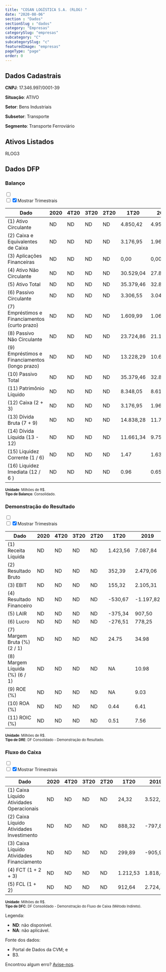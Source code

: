 ```yaml
---  
title: "COSAN LOGÍSTICA S.A. (RLOG) "  
date: "2020-08-06"  
section : "Dados"  
sectionSlug : "dados"  
category: "Empresas"  
categorySlug: "empresas"  
subcategory: "C"  
subcategorySlug: "c"  
featuredImage: "empresas"  
pageType: "page"  
order: 0  
---
```



## Dados Cadastrais


**CNPJ**: 17.346.997/0001-39

**Situação**: ATIVO

**Setor**: Bens Industriais

**Subsetor**: Transporte

**Segmento**: Transporte Ferroviário


## Ativos Listados


RLOG3 


## Dados DFP

### Balanço
  
<input type='checkbox' class='toggleCommand' id='toggleBalanco' name='toggleBalanco'>  
<div class='filter-group-balanco'>  
<div class='check_button_balanco'>  
<label for='toggleBalanco'>  
<input type='checkbox' data-filter-col='trimBalanco'><input type='checkbox' data-filter-col='trimBalanco' checked><span>Mostrar Trimestrais</span>  
</label>  
</div>  
</div>  
<div class='overflow balancoTableWrapper'>  
<table class='balancoTable'>  
<thead>  
<tr>  
<th class='dataHeader fixedLeftColumn'>Dado</th>  
<th>2020</th>  
<th class='trimHeader' data-col='trimBalanco'>4T20</th>  
<th class='trimHeader' data-col='trimBalanco'>3T20</th>  
<th class='trimHeader' data-col='trimBalanco'>2T20</th>  
<th class='trimHeader' data-col='trimBalanco'>1T20</th>  
<th>2019</th>  
<th class='trimHeader' data-col='trimBalanco'>4T19</th>  
<th class='trimHeader' data-col='trimBalanco'>3T19</th>  
<th class='trimHeader' data-col='trimBalanco'>2T19</th>  
<th class='trimHeader' data-col='trimBalanco'>1T19</th>  
<th>2018</th>  
<th class='trimHeader' data-col='trimBalanco'>4T18</th>  
<th class='trimHeader' data-col='trimBalanco'>3T18</th>  
<th class='trimHeader' data-col='trimBalanco'>2T18</th>  
<th class='trimHeader' data-col='trimBalanco'>1T18</th>  
<th>2017</th>  
<th class='trimHeader' data-col='trimBalanco'>4T17</th>  
<th class='trimHeader' data-col='trimBalanco'>3T17</th>  
<th class='trimHeader' data-col='trimBalanco'>2T17</th>  
<th class='trimHeader' data-col='trimBalanco'>1T17</th>  
<th>2016</th>  
<th class='trimHeader' data-col='trimBalanco'>4T16</th>  
<th class='trimHeader' data-col='trimBalanco'>3T16</th>  
<th class='trimHeader' data-col='trimBalanco'>2T16</th>  
<th class='trimHeader' data-col='trimBalanco'>1T16</th>  
<th>2015</th>  
<th class='trimHeader' data-col='trimBalanco'>4T15</th>  
<th class='trimHeader' data-col='trimBalanco'>3T15</th>  
<th class='trimHeader' data-col='trimBalanco'>2T15</th>  
<th class='trimHeader' data-col='trimBalanco'>1T15</th>  
<th>2014</th>  
<th class='trimHeader' data-col='trimBalanco'>4T14</th>  
<th class='trimHeader' data-col='trimBalanco'>3T14</th>  
<th class='trimHeader' data-col='trimBalanco'>2T14</th>  
<th class='trimHeader' data-col='trimBalanco'>1T14</th>  
<th>2013</th>  
<th class='trimHeader' data-col='trimBalanco'>4T13</th>  
<th class='trimHeader' data-col='trimBalanco'>3T13</th>  
<th class='trimHeader' data-col='trimBalanco'>2T13</th>  
<th class='trimHeader' data-col='trimBalanco'>1T13</th>  
<th>2012</th>  
<th class='trimHeader' data-col='trimBalanco'>4T12</th>  
<th class='trimHeader' data-col='trimBalanco'>3T12</th>  
<th class='trimHeader' data-col='trimBalanco'>2T12</th>  
<th class='trimHeader' data-col='trimBalanco'>1T12</th>  
</tr>  
</thead>  
<tbody>  
<tr class='trContaAtivo'>  
<td class='leftAlignCell rowDescription fixedLeftColumn'>(1) Ativo Circulante</td>  
<td>ND</td>  
<td data-col='trimBalanco' class='trimData'>ND</td>  
<td data-col='trimBalanco' class='trimData'>ND</td>  
<td data-col='trimBalanco' class='trimData'>ND</td>  
<td data-col='trimBalanco' class='trimData'>4.850,42</td>  
<td>4.953,88</td>  
<td data-col='trimBalanco' class='trimData'>4.953,88</td>  
<td data-col='trimBalanco' class='trimData'>3.811,56</td>  
<td data-col='trimBalanco' class='trimData'>3.769,39</td>  
<td data-col='trimBalanco' class='trimData'>3.711,28</td>  
<td>4.081,14</td>  
<td data-col='trimBalanco' class='trimData'>4.081,14</td>  
<td data-col='trimBalanco' class='trimData'>3.552,73</td>  
<td data-col='trimBalanco' class='trimData'>3.801,57</td>  
<td data-col='trimBalanco' class='trimData'>5.486,10</td>  
<td>4.413,73</td>  
<td data-col='trimBalanco' class='trimData'>4.413,73</td>  
<td data-col='trimBalanco' class='trimData'>2.697,74</td>  
<td data-col='trimBalanco' class='trimData'>4.413,73</td>  
<td data-col='trimBalanco' class='trimData'>4.044,56</td>  
<td>2.308,03</td>  
<td data-col='trimBalanco' class='trimData'>2.308,03</td>  
<td data-col='trimBalanco' class='trimData'>2.462,46</td>  
<td data-col='trimBalanco' class='trimData'>2.650,95</td>  
<td data-col='trimBalanco' class='trimData'>1.251,78</td>  
<td>1.489,60</td>  
<td data-col='trimBalanco' class='trimData'>1.489,60</td>  
<td data-col='trimBalanco' class='trimData'>1.864,62</td>  
<td data-col='trimBalanco' class='trimData'>1.768,47</td>  
<td data-col='trimBalanco' class='trimData'>302,91</td>  
<td>159,16</td>  
<td data-col='trimBalanco' class='trimData'>159,16</td>  
<td data-col='trimBalanco' class='trimData'>162,47</td>  
<td data-col='trimBalanco' class='trimData'>289,44</td>  
<td data-col='trimBalanco' class='trimData'>513,66</td>  
<td>550,33</td>  
<td data-col='trimBalanco' class='trimData'>550,33</td>  
<td data-col='trimBalanco' class='trimData'>550,33</td>  
<td data-col='trimBalanco' class='trimData'>550,33</td>  
<td data-col='trimBalanco' class='trimData'>550,33</td>  
<td>636,25</td>  
<td data-col='trimBalanco' class='trimData'>636,25</td>  
<td data-col='trimBalanco' class='trimData'>ND</td>  
<td data-col='trimBalanco' class='trimData'>ND</td>  
<td data-col='trimBalanco' class='trimData'>ND</td>  
</tr>  
<tr class='trContaAtivo'>  
<td class='leftAlignCell rowDescription fixedLeftColumn'>(2) Caixa e Equivalentes de Caixa</td>  
<td>ND</td>  
<td data-col='trimBalanco' class='trimData'>ND</td>  
<td data-col='trimBalanco' class='trimData'>ND</td>  
<td data-col='trimBalanco' class='trimData'>ND</td>  
<td data-col='trimBalanco' class='trimData'>3.176,95</td>  
<td>1.963,02</td>  
<td data-col='trimBalanco' class='trimData'>1.963,02</td>  
<td data-col='trimBalanco' class='trimData'>1.395,26</td>  
<td data-col='trimBalanco' class='trimData'>1.391,15</td>  
<td data-col='trimBalanco' class='trimData'>959,79</td>  
<td>143,71</td>  
<td data-col='trimBalanco' class='trimData'>143,71</td>  
<td data-col='trimBalanco' class='trimData'>74,55</td>  
<td data-col='trimBalanco' class='trimData'>83,91</td>  
<td data-col='trimBalanco' class='trimData'>1.689,41</td>  
<td>179,91</td>  
<td data-col='trimBalanco' class='trimData'>179,91</td>  
<td data-col='trimBalanco' class='trimData'>190,00</td>  
<td data-col='trimBalanco' class='trimData'>179,91</td>  
<td data-col='trimBalanco' class='trimData'>2.591,72</td>  
<td>260,54</td>  
<td data-col='trimBalanco' class='trimData'>260,54</td>  
<td data-col='trimBalanco' class='trimData'>41,80</td>  
<td data-col='trimBalanco' class='trimData'>71,86</td>  
<td data-col='trimBalanco' class='trimData'>207,41</td>  
<td>246,85</td>  
<td data-col='trimBalanco' class='trimData'>246,85</td>  
<td data-col='trimBalanco' class='trimData'>240,55</td>  
<td data-col='trimBalanco' class='trimData'>508,47</td>  
<td data-col='trimBalanco' class='trimData'>251,10</td>  
<td>86,49</td>  
<td data-col='trimBalanco' class='trimData'>86,49</td>  
<td data-col='trimBalanco' class='trimData'>97,77</td>  
<td data-col='trimBalanco' class='trimData'>222,37</td>  
<td data-col='trimBalanco' class='trimData'>462,98</td>  
<td>497,75</td>  
<td data-col='trimBalanco' class='trimData'>497,75</td>  
<td data-col='trimBalanco' class='trimData'>497,75</td>  
<td data-col='trimBalanco' class='trimData'>497,75</td>  
<td data-col='trimBalanco' class='trimData'>497,75</td>  
<td>502,46</td>  
<td data-col='trimBalanco' class='trimData'>502,46</td>  
<td data-col='trimBalanco' class='trimData'>ND</td>  
<td data-col='trimBalanco' class='trimData'>ND</td>  
<td data-col='trimBalanco' class='trimData'>ND</td>  
</tr>  
<tr class='trContaAtivo'>  
<td class='leftAlignCell rowDescription fixedLeftColumn'>(3) Aplicações Financeiras</td>  
<td>ND</td>  
<td data-col='trimBalanco' class='trimData'>ND</td>  
<td data-col='trimBalanco' class='trimData'>ND</td>  
<td data-col='trimBalanco' class='trimData'>ND</td>  
<td data-col='trimBalanco' class='trimData'>0,00</td>  
<td>0,00</td>  
<td data-col='trimBalanco' class='trimData'>0,00</td>  
<td data-col='trimBalanco' class='trimData'>0,00</td>  
<td data-col='trimBalanco' class='trimData'>0,00</td>  
<td data-col='trimBalanco' class='trimData'>0,00</td>  
<td>0,00</td>  
<td data-col='trimBalanco' class='trimData'>0,00</td>  
<td data-col='trimBalanco' class='trimData'>0,00</td>  
<td data-col='trimBalanco' class='trimData'>0,00</td>  
<td data-col='trimBalanco' class='trimData'>0,00</td>  
<td>0,00</td>  
<td data-col='trimBalanco' class='trimData'>0,00</td>  
<td data-col='trimBalanco' class='trimData'>0,00</td>  
<td data-col='trimBalanco' class='trimData'>0,00</td>  
<td data-col='trimBalanco' class='trimData'>0,00</td>  
<td>0,00</td>  
<td data-col='trimBalanco' class='trimData'>0,00</td>  
<td data-col='trimBalanco' class='trimData'>0,00</td>  
<td data-col='trimBalanco' class='trimData'>0,00</td>  
<td data-col='trimBalanco' class='trimData'>0,00</td>  
<td>0,00</td>  
<td data-col='trimBalanco' class='trimData'>0,00</td>  
<td data-col='trimBalanco' class='trimData'>879,03</td>  
<td data-col='trimBalanco' class='trimData'>534,43</td>  
<td data-col='trimBalanco' class='trimData'>0,00</td>  
<td>0,00</td>  
<td data-col='trimBalanco' class='trimData'>0,00</td>  
<td data-col='trimBalanco' class='trimData'>0,00</td>  
<td data-col='trimBalanco' class='trimData'>0,00</td>  
<td data-col='trimBalanco' class='trimData'>0,00</td>  
<td>0,00</td>  
<td data-col='trimBalanco' class='trimData'>0,00</td>  
<td data-col='trimBalanco' class='trimData'>0,00</td>  
<td data-col='trimBalanco' class='trimData'>0,00</td>  
<td data-col='trimBalanco' class='trimData'>0,00</td>  
<td>0,00</td>  
<td data-col='trimBalanco' class='trimData'>0,00</td>  
<td data-col='trimBalanco' class='trimData'>ND</td>  
<td data-col='trimBalanco' class='trimData'>ND</td>  
<td data-col='trimBalanco' class='trimData'>ND</td>  
</tr>  
<tr class='trContaAtivo'>  
<td class='leftAlignCell rowDescription fixedLeftColumn'>(4) Ativo Não Circulante</td>  
<td>ND</td>  
<td data-col='trimBalanco' class='trimData'>ND</td>  
<td data-col='trimBalanco' class='trimData'>ND</td>  
<td data-col='trimBalanco' class='trimData'>ND</td>  
<td data-col='trimBalanco' class='trimData'>30.529,04</td>  
<td>27.884,16</td>  
<td data-col='trimBalanco' class='trimData'>27.884,16</td>  
<td data-col='trimBalanco' class='trimData'>27.915,50</td>  
<td data-col='trimBalanco' class='trimData'>24.508,30</td>  
<td data-col='trimBalanco' class='trimData'>24.435,37</td>  
<td>23.061,04</td>  
<td data-col='trimBalanco' class='trimData'>23.061,04</td>  
<td data-col='trimBalanco' class='trimData'>22.854,63</td>  
<td data-col='trimBalanco' class='trimData'>22.454,94</td>  
<td data-col='trimBalanco' class='trimData'>21.883,50</td>  
<td>21.823,62</td>  
<td data-col='trimBalanco' class='trimData'>21.823,62</td>  
<td data-col='trimBalanco' class='trimData'>21.448,16</td>  
<td data-col='trimBalanco' class='trimData'>21.823,62</td>  
<td data-col='trimBalanco' class='trimData'>21.018,19</td>  
<td>20.729,98</td>  
<td data-col='trimBalanco' class='trimData'>20.729,98</td>  
<td data-col='trimBalanco' class='trimData'>20.654,03</td>  
<td data-col='trimBalanco' class='trimData'>20.787,73</td>  
<td data-col='trimBalanco' class='trimData'>20.508,65</td>  
<td>20.256,06</td>  
<td data-col='trimBalanco' class='trimData'>20.256,06</td>  
<td data-col='trimBalanco' class='trimData'>19.815,25</td>  
<td data-col='trimBalanco' class='trimData'>19.385,26</td>  
<td data-col='trimBalanco' class='trimData'>2.573,22</td>  
<td>2.425,70</td>  
<td data-col='trimBalanco' class='trimData'>2.425,70</td>  
<td data-col='trimBalanco' class='trimData'>2.288,06</td>  
<td data-col='trimBalanco' class='trimData'>2.155,81</td>  
<td data-col='trimBalanco' class='trimData'>2.032,01</td>  
<td>2.003,75</td>  
<td data-col='trimBalanco' class='trimData'>2.003,75</td>  
<td data-col='trimBalanco' class='trimData'>2.003,75</td>  
<td data-col='trimBalanco' class='trimData'>2.003,75</td>  
<td data-col='trimBalanco' class='trimData'>2.003,75</td>  
<td>1.645,02</td>  
<td data-col='trimBalanco' class='trimData'>1.645,02</td>  
<td data-col='trimBalanco' class='trimData'>ND</td>  
<td data-col='trimBalanco' class='trimData'>ND</td>  
<td data-col='trimBalanco' class='trimData'>ND</td>  
</tr>  
<tr class='trContaAtivo'>  
<td class='leftAlignCell rowDescription fixedLeftColumn'>(5) Ativo Total</td>  
<td>ND</td>  
<td data-col='trimBalanco' class='trimData'>ND</td>  
<td data-col='trimBalanco' class='trimData'>ND</td>  
<td data-col='trimBalanco' class='trimData'>ND</td>  
<td data-col='trimBalanco' class='trimData'>35.379,46</td>  
<td>32.838,04</td>  
<td data-col='trimBalanco' class='trimData'>32.838,04</td>  
<td data-col='trimBalanco' class='trimData'>31.727,06</td>  
<td data-col='trimBalanco' class='trimData'>28.277,69</td>  
<td data-col='trimBalanco' class='trimData'>28.146,65</td>  
<td>27.142,18</td>  
<td data-col='trimBalanco' class='trimData'>27.142,18</td>  
<td data-col='trimBalanco' class='trimData'>26.407,37</td>  
<td data-col='trimBalanco' class='trimData'>26.256,51</td>  
<td data-col='trimBalanco' class='trimData'>27.369,59</td>  
<td>26.237,35</td>  
<td data-col='trimBalanco' class='trimData'>26.237,35</td>  
<td data-col='trimBalanco' class='trimData'>24.145,90</td>  
<td data-col='trimBalanco' class='trimData'>26.237,35</td>  
<td data-col='trimBalanco' class='trimData'>25.062,75</td>  
<td>23.038,01</td>  
<td data-col='trimBalanco' class='trimData'>23.038,01</td>  
<td data-col='trimBalanco' class='trimData'>23.116,49</td>  
<td data-col='trimBalanco' class='trimData'>23.438,68</td>  
<td data-col='trimBalanco' class='trimData'>21.760,42</td>  
<td>21.745,66</td>  
<td data-col='trimBalanco' class='trimData'>21.745,66</td>  
<td data-col='trimBalanco' class='trimData'>21.679,87</td>  
<td data-col='trimBalanco' class='trimData'>21.153,73</td>  
<td data-col='trimBalanco' class='trimData'>2.876,12</td>  
<td>2.584,86</td>  
<td data-col='trimBalanco' class='trimData'>2.584,86</td>  
<td data-col='trimBalanco' class='trimData'>2.450,53</td>  
<td data-col='trimBalanco' class='trimData'>2.445,25</td>  
<td data-col='trimBalanco' class='trimData'>2.545,67</td>  
<td>2.554,08</td>  
<td data-col='trimBalanco' class='trimData'>2.554,08</td>  
<td data-col='trimBalanco' class='trimData'>2.554,08</td>  
<td data-col='trimBalanco' class='trimData'>2.554,08</td>  
<td data-col='trimBalanco' class='trimData'>2.554,08</td>  
<td>2.281,27</td>  
<td data-col='trimBalanco' class='trimData'>2.281,27</td>  
<td data-col='trimBalanco' class='trimData'>ND</td>  
<td data-col='trimBalanco' class='trimData'>ND</td>  
<td data-col='trimBalanco' class='trimData'>ND</td>  
</tr>  
<tr class='trContaPassivo'>  
<td class='leftAlignCell rowDescription fixedLeftColumn'>(6) Passivo Circulante</td>  
<td>ND</td>  
<td data-col='trimBalanco' class='trimData'>ND</td>  
<td data-col='trimBalanco' class='trimData'>ND</td>  
<td data-col='trimBalanco' class='trimData'>ND</td>  
<td data-col='trimBalanco' class='trimData'>3.306,55</td>  
<td>3.041,15</td>  
<td data-col='trimBalanco' class='trimData'>3.041,15</td>  
<td data-col='trimBalanco' class='trimData'>2.835,08</td>  
<td data-col='trimBalanco' class='trimData'>2.453,75</td>  
<td data-col='trimBalanco' class='trimData'>2.361,98</td>  
<td>2.475,13</td>  
<td data-col='trimBalanco' class='trimData'>2.475,13</td>  
<td data-col='trimBalanco' class='trimData'>2.749,17</td>  
<td data-col='trimBalanco' class='trimData'>2.935,58</td>  
<td data-col='trimBalanco' class='trimData'>3.118,59</td>  
<td>3.515,61</td>  
<td data-col='trimBalanco' class='trimData'>3.515,61</td>  
<td data-col='trimBalanco' class='trimData'>3.219,81</td>  
<td data-col='trimBalanco' class='trimData'>3.515,61</td>  
<td data-col='trimBalanco' class='trimData'>3.437,30</td>  
<td>3.395,52</td>  
<td data-col='trimBalanco' class='trimData'>3.395,52</td>  
<td data-col='trimBalanco' class='trimData'>3.156,73</td>  
<td data-col='trimBalanco' class='trimData'>2.913,39</td>  
<td data-col='trimBalanco' class='trimData'>4.115,45</td>  
<td>3.491,63</td>  
<td data-col='trimBalanco' class='trimData'>3.491,63</td>  
<td data-col='trimBalanco' class='trimData'>3.430,68</td>  
<td data-col='trimBalanco' class='trimData'>2.903,54</td>  
<td data-col='trimBalanco' class='trimData'>399,61</td>  
<td>377,48</td>  
<td data-col='trimBalanco' class='trimData'>377,48</td>  
<td data-col='trimBalanco' class='trimData'>302,27</td>  
<td data-col='trimBalanco' class='trimData'>286,12</td>  
<td data-col='trimBalanco' class='trimData'>319,64</td>  
<td>337,59</td>  
<td data-col='trimBalanco' class='trimData'>337,59</td>  
<td data-col='trimBalanco' class='trimData'>337,59</td>  
<td data-col='trimBalanco' class='trimData'>337,59</td>  
<td data-col='trimBalanco' class='trimData'>337,59</td>  
<td>243,13</td>  
<td data-col='trimBalanco' class='trimData'>243,13</td>  
<td data-col='trimBalanco' class='trimData'>ND</td>  
<td data-col='trimBalanco' class='trimData'>ND</td>  
<td data-col='trimBalanco' class='trimData'>ND</td>  
</tr>  
<tr class='trContaPassivo'>  
<td class='leftAlignCell rowDescription fixedLeftColumn'>(7) Empréstimos e Financiamentos (curto prazo)</td>  
<td>ND</td>  
<td data-col='trimBalanco' class='trimData'>ND</td>  
<td data-col='trimBalanco' class='trimData'>ND</td>  
<td data-col='trimBalanco' class='trimData'>ND</td>  
<td data-col='trimBalanco' class='trimData'>1.609,99</td>  
<td>1.065,59</td>  
<td data-col='trimBalanco' class='trimData'>1.065,59</td>  
<td data-col='trimBalanco' class='trimData'>938,87</td>  
<td data-col='trimBalanco' class='trimData'>1.007,24</td>  
<td data-col='trimBalanco' class='trimData'>856,48</td>  
<td>924,90</td>  
<td data-col='trimBalanco' class='trimData'>924,90</td>  
<td data-col='trimBalanco' class='trimData'>1.176,72</td>  
<td data-col='trimBalanco' class='trimData'>1.348,92</td>  
<td data-col='trimBalanco' class='trimData'>1.550,22</td>  
<td>1.594,01</td>  
<td data-col='trimBalanco' class='trimData'>1.594,01</td>  
<td data-col='trimBalanco' class='trimData'>1.412,78</td>  
<td data-col='trimBalanco' class='trimData'>1.594,01</td>  
<td data-col='trimBalanco' class='trimData'>1.586,10</td>  
<td>1.467,72</td>  
<td data-col='trimBalanco' class='trimData'>1.467,72</td>  
<td data-col='trimBalanco' class='trimData'>1.148,39</td>  
<td data-col='trimBalanco' class='trimData'>1.025,01</td>  
<td data-col='trimBalanco' class='trimData'>2.119,91</td>  
<td>1.444,06</td>  
<td data-col='trimBalanco' class='trimData'>1.444,06</td>  
<td data-col='trimBalanco' class='trimData'>2.076,45</td>  
<td data-col='trimBalanco' class='trimData'>1.094,35</td>  
<td data-col='trimBalanco' class='trimData'>132,52</td>  
<td>127,42</td>  
<td data-col='trimBalanco' class='trimData'>127,42</td>  
<td data-col='trimBalanco' class='trimData'>121,27</td>  
<td data-col='trimBalanco' class='trimData'>111,17</td>  
<td data-col='trimBalanco' class='trimData'>110,04</td>  
<td>107,20</td>  
<td data-col='trimBalanco' class='trimData'>107,20</td>  
<td data-col='trimBalanco' class='trimData'>107,20</td>  
<td data-col='trimBalanco' class='trimData'>107,20</td>  
<td data-col='trimBalanco' class='trimData'>107,20</td>  
<td>83,43</td>  
<td data-col='trimBalanco' class='trimData'>83,43</td>  
<td data-col='trimBalanco' class='trimData'>ND</td>  
<td data-col='trimBalanco' class='trimData'>ND</td>  
<td data-col='trimBalanco' class='trimData'>ND</td>  
</tr>  
<tr class='trContaPassivo'>  
<td class='leftAlignCell rowDescription fixedLeftColumn'>(8) Passivo Não Circulante</td>  
<td>ND</td>  
<td data-col='trimBalanco' class='trimData'>ND</td>  
<td data-col='trimBalanco' class='trimData'>ND</td>  
<td data-col='trimBalanco' class='trimData'>ND</td>  
<td data-col='trimBalanco' class='trimData'>23.724,86</td>  
<td>21.181,32</td>  
<td data-col='trimBalanco' class='trimData'>21.181,32</td>  
<td data-col='trimBalanco' class='trimData'>20.480,23</td>  
<td data-col='trimBalanco' class='trimData'>17.785,57</td>  
<td data-col='trimBalanco' class='trimData'>17.988,60</td>  
<td>16.366,17</td>  
<td data-col='trimBalanco' class='trimData'>16.366,17</td>  
<td data-col='trimBalanco' class='trimData'>15.481,99</td>  
<td data-col='trimBalanco' class='trimData'>15.379,54</td>  
<td data-col='trimBalanco' class='trimData'>16.281,26</td>  
<td>14.698,15</td>  
<td data-col='trimBalanco' class='trimData'>14.698,15</td>  
<td data-col='trimBalanco' class='trimData'>15.442,89</td>  
<td data-col='trimBalanco' class='trimData'>14.698,15</td>  
<td data-col='trimBalanco' class='trimData'>16.191,70</td>  
<td>13.960,22</td>  
<td data-col='trimBalanco' class='trimData'>13.960,22</td>  
<td data-col='trimBalanco' class='trimData'>13.846,33</td>  
<td data-col='trimBalanco' class='trimData'>14.356,05</td>  
<td data-col='trimBalanco' class='trimData'>13.808,87</td>  
<td>14.237,68</td>  
<td data-col='trimBalanco' class='trimData'>14.237,68</td>  
<td data-col='trimBalanco' class='trimData'>14.074,30</td>  
<td data-col='trimBalanco' class='trimData'>14.027,64</td>  
<td data-col='trimBalanco' class='trimData'>1.213,88</td>  
<td>879,13</td>  
<td data-col='trimBalanco' class='trimData'>879,13</td>  
<td data-col='trimBalanco' class='trimData'>810,27</td>  
<td data-col='trimBalanco' class='trimData'>766,72</td>  
<td data-col='trimBalanco' class='trimData'>786,02</td>  
<td>797,39</td>  
<td data-col='trimBalanco' class='trimData'>797,39</td>  
<td data-col='trimBalanco' class='trimData'>797,39</td>  
<td data-col='trimBalanco' class='trimData'>797,39</td>  
<td data-col='trimBalanco' class='trimData'>797,39</td>  
<td>740,98</td>  
<td data-col='trimBalanco' class='trimData'>740,98</td>  
<td data-col='trimBalanco' class='trimData'>ND</td>  
<td data-col='trimBalanco' class='trimData'>ND</td>  
<td data-col='trimBalanco' class='trimData'>ND</td>  
</tr>  
<tr class='trContaPassivo'>  
<td class='leftAlignCell rowDescription fixedLeftColumn'>(9) Empréstimos e Financiamentos (longo prazo)</td>  
<td>ND</td>  
<td data-col='trimBalanco' class='trimData'>ND</td>  
<td data-col='trimBalanco' class='trimData'>ND</td>  
<td data-col='trimBalanco' class='trimData'>ND</td>  
<td data-col='trimBalanco' class='trimData'>13.228,29</td>  
<td>10.654,89</td>  
<td data-col='trimBalanco' class='trimData'>10.654,89</td>  
<td data-col='trimBalanco' class='trimData'>9.960,63</td>  
<td data-col='trimBalanco' class='trimData'>9.658,62</td>  
<td data-col='trimBalanco' class='trimData'>9.745,86</td>  
<td>9.669,48</td>  
<td data-col='trimBalanco' class='trimData'>9.669,48</td>  
<td data-col='trimBalanco' class='trimData'>8.868,87</td>  
<td data-col='trimBalanco' class='trimData'>8.798,80</td>  
<td data-col='trimBalanco' class='trimData'>9.732,87</td>  
<td>8.076,94</td>  
<td data-col='trimBalanco' class='trimData'>8.076,94</td>  
<td data-col='trimBalanco' class='trimData'>8.714,42</td>  
<td data-col='trimBalanco' class='trimData'>8.076,94</td>  
<td data-col='trimBalanco' class='trimData'>9.289,44</td>  
<td>7.055,45</td>  
<td data-col='trimBalanco' class='trimData'>7.055,45</td>  
<td data-col='trimBalanco' class='trimData'>6.904,12</td>  
<td data-col='trimBalanco' class='trimData'>7.144,57</td>  
<td data-col='trimBalanco' class='trimData'>6.543,08</td>  
<td>7.141,11</td>  
<td data-col='trimBalanco' class='trimData'>7.141,11</td>  
<td data-col='trimBalanco' class='trimData'>10.511,20</td>  
<td data-col='trimBalanco' class='trimData'>6.871,46</td>  
<td data-col='trimBalanco' class='trimData'>987,23</td>  
<td>657,28</td>  
<td data-col='trimBalanco' class='trimData'>657,28</td>  
<td data-col='trimBalanco' class='trimData'>594,42</td>  
<td data-col='trimBalanco' class='trimData'>553,14</td>  
<td data-col='trimBalanco' class='trimData'>578,88</td>  
<td>598,77</td>  
<td data-col='trimBalanco' class='trimData'>598,77</td>  
<td data-col='trimBalanco' class='trimData'>598,77</td>  
<td data-col='trimBalanco' class='trimData'>598,77</td>  
<td data-col='trimBalanco' class='trimData'>598,77</td>  
<td>629,57</td>  
<td data-col='trimBalanco' class='trimData'>629,57</td>  
<td data-col='trimBalanco' class='trimData'>ND</td>  
<td data-col='trimBalanco' class='trimData'>ND</td>  
<td data-col='trimBalanco' class='trimData'>ND</td>  
</tr>  
<tr class='trContaPassivo'>  
<td class='leftAlignCell rowDescription fixedLeftColumn'>(10) Passivo Total</td>  
<td>ND</td>  
<td data-col='trimBalanco' class='trimData'>ND</td>  
<td data-col='trimBalanco' class='trimData'>ND</td>  
<td data-col='trimBalanco' class='trimData'>ND</td>  
<td data-col='trimBalanco' class='trimData'>35.379,46</td>  
<td>32.838,04</td>  
<td data-col='trimBalanco' class='trimData'>32.838,04</td>  
<td data-col='trimBalanco' class='trimData'>31.727,06</td>  
<td data-col='trimBalanco' class='trimData'>28.277,69</td>  
<td data-col='trimBalanco' class='trimData'>28.146,65</td>  
<td>27.142,18</td>  
<td data-col='trimBalanco' class='trimData'>27.142,18</td>  
<td data-col='trimBalanco' class='trimData'>26.407,37</td>  
<td data-col='trimBalanco' class='trimData'>26.256,51</td>  
<td data-col='trimBalanco' class='trimData'>27.369,59</td>  
<td>26.237,35</td>  
<td data-col='trimBalanco' class='trimData'>26.237,35</td>  
<td data-col='trimBalanco' class='trimData'>24.145,90</td>  
<td data-col='trimBalanco' class='trimData'>26.237,35</td>  
<td data-col='trimBalanco' class='trimData'>25.062,75</td>  
<td>23.038,01</td>  
<td data-col='trimBalanco' class='trimData'>23.038,01</td>  
<td data-col='trimBalanco' class='trimData'>23.116,49</td>  
<td data-col='trimBalanco' class='trimData'>23.438,68</td>  
<td data-col='trimBalanco' class='trimData'>21.760,42</td>  
<td>21.745,66</td>  
<td data-col='trimBalanco' class='trimData'>21.745,66</td>  
<td data-col='trimBalanco' class='trimData'>21.679,87</td>  
<td data-col='trimBalanco' class='trimData'>21.153,73</td>  
<td data-col='trimBalanco' class='trimData'>2.876,12</td>  
<td>2.584,86</td>  
<td data-col='trimBalanco' class='trimData'>2.584,86</td>  
<td data-col='trimBalanco' class='trimData'>2.450,53</td>  
<td data-col='trimBalanco' class='trimData'>2.445,25</td>  
<td data-col='trimBalanco' class='trimData'>2.545,67</td>  
<td>2.554,08</td>  
<td data-col='trimBalanco' class='trimData'>2.554,08</td>  
<td data-col='trimBalanco' class='trimData'>2.554,08</td>  
<td data-col='trimBalanco' class='trimData'>2.554,08</td>  
<td data-col='trimBalanco' class='trimData'>2.554,08</td>  
<td>2.281,27</td>  
<td data-col='trimBalanco' class='trimData'>2.281,27</td>  
<td data-col='trimBalanco' class='trimData'>ND</td>  
<td data-col='trimBalanco' class='trimData'>ND</td>  
<td data-col='trimBalanco' class='trimData'>ND</td>  
</tr>  
<tr class='trContaPassivo'>  
<td class='leftAlignCell rowDescription fixedLeftColumn'>(11) Patrimônio Líquido</td>  
<td>ND</td>  
<td data-col='trimBalanco' class='trimData'>ND</td>  
<td data-col='trimBalanco' class='trimData'>ND</td>  
<td data-col='trimBalanco' class='trimData'>ND</td>  
<td data-col='trimBalanco' class='trimData'>8.348,05</td>  
<td>8.615,57</td>  
<td data-col='trimBalanco' class='trimData'>8.615,57</td>  
<td data-col='trimBalanco' class='trimData'>8.411,75</td>  
<td data-col='trimBalanco' class='trimData'>8.038,37</td>  
<td data-col='trimBalanco' class='trimData'>7.796,07</td>  
<td>8.300,88</td>  
<td data-col='trimBalanco' class='trimData'>8.300,88</td>  
<td data-col='trimBalanco' class='trimData'>8.176,20</td>  
<td data-col='trimBalanco' class='trimData'>7.941,39</td>  
<td data-col='trimBalanco' class='trimData'>7.969,74</td>  
<td>8.023,59</td>  
<td data-col='trimBalanco' class='trimData'>8.023,59</td>  
<td data-col='trimBalanco' class='trimData'>5.483,20</td>  
<td data-col='trimBalanco' class='trimData'>8.023,59</td>  
<td data-col='trimBalanco' class='trimData'>5.433,74</td>  
<td>5.682,28</td>  
<td data-col='trimBalanco' class='trimData'>5.682,28</td>  
<td data-col='trimBalanco' class='trimData'>6.113,42</td>  
<td data-col='trimBalanco' class='trimData'>6.169,24</td>  
<td data-col='trimBalanco' class='trimData'>3.836,09</td>  
<td>4.016,36</td>  
<td data-col='trimBalanco' class='trimData'>4.016,36</td>  
<td data-col='trimBalanco' class='trimData'>4.174,88</td>  
<td data-col='trimBalanco' class='trimData'>4.222,56</td>  
<td data-col='trimBalanco' class='trimData'>1.262,64</td>  
<td>1.328,25</td>  
<td data-col='trimBalanco' class='trimData'>1.328,25</td>  
<td data-col='trimBalanco' class='trimData'>1.337,99</td>  
<td data-col='trimBalanco' class='trimData'>1.392,41</td>  
<td data-col='trimBalanco' class='trimData'>1.440,01</td>  
<td>1.419,10</td>  
<td data-col='trimBalanco' class='trimData'>1.419,10</td>  
<td data-col='trimBalanco' class='trimData'>1.419,10</td>  
<td data-col='trimBalanco' class='trimData'>1.419,10</td>  
<td data-col='trimBalanco' class='trimData'>1.419,10</td>  
<td>1.297,15</td>  
<td data-col='trimBalanco' class='trimData'>1.297,15</td>  
<td data-col='trimBalanco' class='trimData'>ND</td>  
<td data-col='trimBalanco' class='trimData'>ND</td>  
<td data-col='trimBalanco' class='trimData'>ND</td>  
</tr>  
<tr>  
<td class='leftAlignCell rowDescription fixedLeftColumn'>(12) Caixa (2 + 3)</td>  
<td>ND</td>  
<td data-col='trimBalanco' class='trimData'>ND</td>  
<td data-col='trimBalanco' class='trimData'>ND</td>  
<td data-col='trimBalanco' class='trimData'>ND</td>  
<td class='positiveNumber trimData' data-col='trimBalanco'>3.176,95</td>  
<td class='positiveNumber'>1.963,02</td>  
<td class='positiveNumber trimData' data-col='trimBalanco'>1.963,02</td>  
<td class='positiveNumber trimData' data-col='trimBalanco'>1.395,26</td>  
<td class='positiveNumber trimData' data-col='trimBalanco'>1.391,15</td>  
<td class='positiveNumber trimData' data-col='trimBalanco'>959,79</td>  
<td class='positiveNumber'>143,71</td>  
<td class='positiveNumber trimData' data-col='trimBalanco'>143,71</td>  
<td class='positiveNumber trimData' data-col='trimBalanco'>74,55</td>  
<td class='positiveNumber trimData' data-col='trimBalanco'>83,91</td>  
<td class='positiveNumber trimData' data-col='trimBalanco'>1.689,41</td>  
<td class='positiveNumber'>179,91</td>  
<td class='positiveNumber trimData' data-col='trimBalanco'>179,91</td>  
<td class='positiveNumber trimData' data-col='trimBalanco'>190,00</td>  
<td class='positiveNumber trimData' data-col='trimBalanco'>179,91</td>  
<td class='positiveNumber trimData' data-col='trimBalanco'>2.591,72</td>  
<td class='positiveNumber'>260,54</td>  
<td class='positiveNumber trimData' data-col='trimBalanco'>260,54</td>  
<td class='positiveNumber trimData' data-col='trimBalanco'>41,80</td>  
<td class='positiveNumber trimData' data-col='trimBalanco'>71,86</td>  
<td class='positiveNumber trimData' data-col='trimBalanco'>207,41</td>  
<td class='positiveNumber'>246,85</td>  
<td class='positiveNumber trimData' data-col='trimBalanco'>246,85</td>  
<td class='positiveNumber trimData' data-col='trimBalanco'>240,55</td>  
<td class='positiveNumber trimData' data-col='trimBalanco'>508,47</td>  
<td class='positiveNumber trimData' data-col='trimBalanco'>251,10</td>  
<td class='positiveNumber'>86,49</td>  
<td class='positiveNumber trimData' data-col='trimBalanco'>86,49</td>  
<td class='positiveNumber trimData' data-col='trimBalanco'>97,77</td>  
<td class='positiveNumber trimData' data-col='trimBalanco'>222,37</td>  
<td class='positiveNumber trimData' data-col='trimBalanco'>462,98</td>  
<td class='positiveNumber'>497,75</td>  
<td class='positiveNumber trimData' data-col='trimBalanco'>497,75</td>  
<td class='positiveNumber trimData' data-col='trimBalanco'>497,75</td>  
<td class='positiveNumber trimData' data-col='trimBalanco'>497,75</td>  
<td class='positiveNumber trimData' data-col='trimBalanco'>497,75</td>  
<td class='positiveNumber'>502,46</td>  
<td class='positiveNumber trimData' data-col='trimBalanco'>502,46</td>  
<td data-col='trimBalanco' class='trimData'>ND</td>  
<td data-col='trimBalanco' class='trimData'>ND</td>  
<td data-col='trimBalanco' class='trimData'>ND</td>  
</tr>  
<tr class='trDividaBruta'>  
<td class='leftAlignCell rowDescription fixedLeftColumn'>(13) Dívida Bruta (7 + 9)</td>  
<td>ND</td>  
<td data-col='trimBalanco' class='trimData'>ND</td>  
<td data-col='trimBalanco' class='trimData'>ND</td>  
<td data-col='trimBalanco' class='trimData'>ND</td>  
<td class='negativeNumber trimData' data-col='trimBalanco'>14.838,28</td>  
<td class='negativeNumber'>11.720,48</td>  
<td class='negativeNumber trimData' data-col='trimBalanco'>11.720,48</td>  
<td class='negativeNumber trimData' data-col='trimBalanco'>10.899,50</td>  
<td class='negativeNumber trimData' data-col='trimBalanco'>10.665,86</td>  
<td class='negativeNumber trimData' data-col='trimBalanco'>10.602,34</td>  
<td class='negativeNumber'>10.594,38</td>  
<td class='negativeNumber trimData' data-col='trimBalanco'>10.594,38</td>  
<td class='negativeNumber trimData' data-col='trimBalanco'>10.045,58</td>  
<td class='negativeNumber trimData' data-col='trimBalanco'>10.147,71</td>  
<td class='negativeNumber trimData' data-col='trimBalanco'>11.283,09</td>  
<td class='negativeNumber'>9.670,95</td>  
<td class='negativeNumber trimData' data-col='trimBalanco'>9.670,95</td>  
<td class='negativeNumber trimData' data-col='trimBalanco'>10.127,21</td>  
<td class='negativeNumber trimData' data-col='trimBalanco'>9.670,95</td>  
<td class='negativeNumber trimData' data-col='trimBalanco'>10.875,54</td>  
<td class='negativeNumber'>8.523,17</td>  
<td class='negativeNumber trimData' data-col='trimBalanco'>8.523,17</td>  
<td class='negativeNumber trimData' data-col='trimBalanco'>8.052,51</td>  
<td class='negativeNumber trimData' data-col='trimBalanco'>8.169,58</td>  
<td class='negativeNumber trimData' data-col='trimBalanco'>8.662,99</td>  
<td class='negativeNumber'>8.585,18</td>  
<td class='negativeNumber trimData' data-col='trimBalanco'>8.585,18</td>  
<td class='negativeNumber trimData' data-col='trimBalanco'>12.587,65</td>  
<td class='negativeNumber trimData' data-col='trimBalanco'>7.965,81</td>  
<td class='negativeNumber trimData' data-col='trimBalanco'>1.119,76</td>  
<td class='negativeNumber'>784,71</td>  
<td class='negativeNumber trimData' data-col='trimBalanco'>784,71</td>  
<td class='negativeNumber trimData' data-col='trimBalanco'>715,70</td>  
<td class='negativeNumber trimData' data-col='trimBalanco'>664,31</td>  
<td class='negativeNumber trimData' data-col='trimBalanco'>688,92</td>  
<td class='negativeNumber'>705,97</td>  
<td class='negativeNumber trimData' data-col='trimBalanco'>705,97</td>  
<td class='negativeNumber trimData' data-col='trimBalanco'>705,97</td>  
<td class='negativeNumber trimData' data-col='trimBalanco'>705,97</td>  
<td class='negativeNumber trimData' data-col='trimBalanco'>705,97</td>  
<td class='negativeNumber'>713,00</td>  
<td class='negativeNumber trimData' data-col='trimBalanco'>713,00</td>  
<td data-col='trimBalanco' class='trimData'>ND</td>  
<td data-col='trimBalanco' class='trimData'>ND</td>  
<td data-col='trimBalanco' class='trimData'>ND</td>  
</tr>  
<tr>  
<td class='leftAlignCell rowDescription fixedLeftColumn'>(14) Dívida Líquida  (13 - 12)</td>  
<td>ND</td>  
<td data-col='trimBalanco' class='trimData'>ND</td>  
<td data-col='trimBalanco' class='trimData'>ND</td>  
<td data-col='trimBalanco' class='trimData'>ND</td>  
<td class='negativeNumber trimData' data-col='trimBalanco'>11.661,34</td>  
<td class='negativeNumber'>9.757,46</td>  
<td class='negativeNumber trimData' data-col='trimBalanco'>9.757,46</td>  
<td class='negativeNumber trimData' data-col='trimBalanco'>9.504,24</td>  
<td class='negativeNumber trimData' data-col='trimBalanco'>9.274,70</td>  
<td class='negativeNumber trimData' data-col='trimBalanco'>9.642,55</td>  
<td class='negativeNumber'>10.450,67</td>  
<td class='negativeNumber trimData' data-col='trimBalanco'>10.450,67</td>  
<td class='negativeNumber trimData' data-col='trimBalanco'>9.971,04</td>  
<td class='negativeNumber trimData' data-col='trimBalanco'>10.063,81</td>  
<td class='negativeNumber trimData' data-col='trimBalanco'>9.593,68</td>  
<td class='negativeNumber'>9.491,04</td>  
<td class='negativeNumber trimData' data-col='trimBalanco'>9.491,04</td>  
<td class='negativeNumber trimData' data-col='trimBalanco'>9.937,21</td>  
<td class='negativeNumber trimData' data-col='trimBalanco'>9.491,04</td>  
<td class='negativeNumber trimData' data-col='trimBalanco'>8.283,81</td>  
<td class='negativeNumber'>8.262,63</td>  
<td class='negativeNumber trimData' data-col='trimBalanco'>8.262,63</td>  
<td class='negativeNumber trimData' data-col='trimBalanco'>8.010,71</td>  
<td class='negativeNumber trimData' data-col='trimBalanco'>8.097,72</td>  
<td class='negativeNumber trimData' data-col='trimBalanco'>8.455,59</td>  
<td class='negativeNumber'>8.338,33</td>  
<td class='negativeNumber trimData' data-col='trimBalanco'>8.338,33</td>  
<td class='negativeNumber trimData' data-col='trimBalanco'>12.347,09</td>  
<td class='negativeNumber trimData' data-col='trimBalanco'>7.457,33</td>  
<td class='negativeNumber trimData' data-col='trimBalanco'>868,65</td>  
<td class='negativeNumber'>698,22</td>  
<td class='negativeNumber trimData' data-col='trimBalanco'>698,22</td>  
<td class='negativeNumber trimData' data-col='trimBalanco'>617,93</td>  
<td class='negativeNumber trimData' data-col='trimBalanco'>441,94</td>  
<td class='negativeNumber trimData' data-col='trimBalanco'>225,93</td>  
<td class='negativeNumber'>208,22</td>  
<td class='negativeNumber trimData' data-col='trimBalanco'>208,22</td>  
<td class='negativeNumber trimData' data-col='trimBalanco'>208,22</td>  
<td class='negativeNumber trimData' data-col='trimBalanco'>208,22</td>  
<td class='negativeNumber trimData' data-col='trimBalanco'>208,22</td>  
<td class='negativeNumber'>210,54</td>  
<td class='negativeNumber trimData' data-col='trimBalanco'>210,54</td>  
<td data-col='trimBalanco' class='trimData'>ND</td>  
<td data-col='trimBalanco' class='trimData'>ND</td>  
<td data-col='trimBalanco' class='trimData'>ND</td>  
</tr>  
<tr>  
<td class='leftAlignCell rowDescription fixedLeftColumn'>(15) Liquidez Corrente (1 / 6)</td>  
<td>ND</td>  
<td data-col='trimBalanco' class='trimData'>ND</td>  
<td data-col='trimBalanco' class='trimData'>ND</td>  
<td data-col='trimBalanco' class='trimData'>ND</td>  
<td data-col='trimBalanco' class='trimData'>1.47</td>  
<td>1.63</td>  
<td data-col='trimBalanco' class='trimData'>1.63</td>  
<td data-col='trimBalanco' class='trimData'>1.34</td>  
<td data-col='trimBalanco' class='trimData'>1.54</td>  
<td data-col='trimBalanco' class='trimData'>1.57</td>  
<td>1.65</td>  
<td data-col='trimBalanco' class='trimData'>1.65</td>  
<td data-col='trimBalanco' class='trimData'>1.29</td>  
<td data-col='trimBalanco' class='trimData'>1.29</td>  
<td data-col='trimBalanco' class='trimData'>1.76</td>  
<td>1.26</td>  
<td data-col='trimBalanco' class='trimData'>1.26</td>  
<td data-col='trimBalanco' class='trimData'>0.84</td>  
<td data-col='trimBalanco' class='trimData'>1.26</td>  
<td data-col='trimBalanco' class='trimData'>1.18</td>  
<td>0.68</td>  
<td data-col='trimBalanco' class='trimData'>0.68</td>  
<td data-col='trimBalanco' class='trimData'>0.78</td>  
<td data-col='trimBalanco' class='trimData'>0.91</td>  
<td data-col='trimBalanco' class='trimData'>0.30</td>  
<td>0.43</td>  
<td data-col='trimBalanco' class='trimData'>0.43</td>  
<td data-col='trimBalanco' class='trimData'>0.54</td>  
<td data-col='trimBalanco' class='trimData'>0.61</td>  
<td data-col='trimBalanco' class='trimData'>0.76</td>  
<td>0.42</td>  
<td data-col='trimBalanco' class='trimData'>0.42</td>  
<td data-col='trimBalanco' class='trimData'>0.54</td>  
<td data-col='trimBalanco' class='trimData'>1.01</td>  
<td data-col='trimBalanco' class='trimData'>1.61</td>  
<td>1.63</td>  
<td data-col='trimBalanco' class='trimData'>1.63</td>  
<td data-col='trimBalanco' class='trimData'>1.63</td>  
<td data-col='trimBalanco' class='trimData'>1.63</td>  
<td data-col='trimBalanco' class='trimData'>1.63</td>  
<td>2.62</td>  
<td data-col='trimBalanco' class='trimData'>2.62</td>  
<td data-col='trimBalanco' class='trimData'>ND</td>  
<td data-col='trimBalanco' class='trimData'>ND</td>  
<td data-col='trimBalanco' class='trimData'>ND</td>  
</tr>  
<tr>  
<td class='leftAlignCell rowDescription fixedLeftColumn'>(16) Liquidez Imediata  (12 / 6 )</td>  
<td>ND</td>  
<td data-col='trimBalanco' class='trimData'>ND</td>  
<td data-col='trimBalanco' class='trimData'>ND</td>  
<td data-col='trimBalanco' class='trimData'>ND</td>  
<td data-col='trimBalanco' class='trimData'>0.96</td>  
<td>0.65</td>  
<td data-col='trimBalanco' class='trimData'>0.65</td>  
<td data-col='trimBalanco' class='trimData'>0.49</td>  
<td data-col='trimBalanco' class='trimData'>0.57</td>  
<td data-col='trimBalanco' class='trimData'>0.41</td>  
<td>0.06</td>  
<td data-col='trimBalanco' class='trimData'>0.06</td>  
<td data-col='trimBalanco' class='trimData'>0.03</td>  
<td data-col='trimBalanco' class='trimData'>0.03</td>  
<td data-col='trimBalanco' class='trimData'>0.54</td>  
<td>0.05</td>  
<td data-col='trimBalanco' class='trimData'>0.05</td>  
<td data-col='trimBalanco' class='trimData'>0.06</td>  
<td data-col='trimBalanco' class='trimData'>0.05</td>  
<td data-col='trimBalanco' class='trimData'>0.75</td>  
<td>0.08</td>  
<td data-col='trimBalanco' class='trimData'>0.08</td>  
<td data-col='trimBalanco' class='trimData'>0.01</td>  
<td data-col='trimBalanco' class='trimData'>0.02</td>  
<td data-col='trimBalanco' class='trimData'>0.05</td>  
<td>0.07</td>  
<td data-col='trimBalanco' class='trimData'>0.07</td>  
<td data-col='trimBalanco' class='trimData'>0.07</td>  
<td data-col='trimBalanco' class='trimData'>0.18</td>  
<td data-col='trimBalanco' class='trimData'>0.63</td>  
<td>0.23</td>  
<td data-col='trimBalanco' class='trimData'>0.23</td>  
<td data-col='trimBalanco' class='trimData'>0.32</td>  
<td data-col='trimBalanco' class='trimData'>0.78</td>  
<td data-col='trimBalanco' class='trimData'>1.45</td>  
<td>1.47</td>  
<td data-col='trimBalanco' class='trimData'>1.47</td>  
<td data-col='trimBalanco' class='trimData'>1.47</td>  
<td data-col='trimBalanco' class='trimData'>1.47</td>  
<td data-col='trimBalanco' class='trimData'>1.47</td>  
<td>2.07</td>  
<td data-col='trimBalanco' class='trimData'>2.07</td>  
<td data-col='trimBalanco' class='trimData'>ND</td>  
<td data-col='trimBalanco' class='trimData'>ND</td>  
<td data-col='trimBalanco' class='trimData'>ND</td>  
</tr>  
</tbody>  
</table>  
</div>  
<p style='font-size:0.7rem; margin:0px;'><strong>Unidade</strong>: Milhões de R$.</p>  
<p style='font-size:0.7rem; margin:0px;'><strong>Tipo de Balanço</strong>: Consolidado.</p>


### Demonstração do Resultado
  
<input type='checkbox' class='toggleCommand' id='toggleDRE' name='toggleDRE'>  
<div class='filter-group-dre'>  
<div class='check_button_dre'>  
<label for='toggleDRE'>  
<input type='checkbox' data-filter-col='trimDRE'><input type='checkbox' data-filter-col='trimDRE' checked><span>Mostrar Trimestrais</span>  
</label>  
</div>  
</div>  
<div class='overflow balancoTableWrapper'>  
<table class='balancoTable'>  
<thead>  
<tr>  
<th class='dataHeader fixedLeftColumn'>Dado</th>  
<th>2020</th>  
<th class='trimHeader' data-col='trimDRE'>4T20</th>  
<th class='trimHeader' data-col='trimDRE'>3T20</th>  
<th class='trimHeader' data-col='trimDRE'>2T20</th>  
<th class='trimHeader' data-col='trimDRE'>1T20</th>  
<th>2019</th>  
<th class='trimHeader' data-col='trimDRE'>4T19</th>  
<th class='trimHeader' data-col='trimDRE'>3T19</th>  
<th class='trimHeader' data-col='trimDRE'>2T19</th>  
<th class='trimHeader' data-col='trimDRE'>1T19</th>  
<th>2018</th>  
<th class='trimHeader' data-col='trimDRE'>4T18</th>  
<th class='trimHeader' data-col='trimDRE'>3T18</th>  
<th class='trimHeader' data-col='trimDRE'>2T18</th>  
<th class='trimHeader' data-col='trimDRE'>1T18</th>  
<th>2017</th>  
<th class='trimHeader' data-col='trimDRE'>4T17</th>  
<th class='trimHeader' data-col='trimDRE'>3T17</th>  
<th class='trimHeader' data-col='trimDRE'>2T17</th>  
<th class='trimHeader' data-col='trimDRE'>1T17</th>  
<th>2016</th>  
<th class='trimHeader' data-col='trimDRE'>4T16</th>  
<th class='trimHeader' data-col='trimDRE'>3T16</th>  
<th class='trimHeader' data-col='trimDRE'>2T16</th>  
<th class='trimHeader' data-col='trimDRE'>1T16</th>  
<th>2015</th>  
<th class='trimHeader' data-col='trimDRE'>4T15</th>  
<th class='trimHeader' data-col='trimDRE'>3T15</th>  
<th class='trimHeader' data-col='trimDRE'>2T15</th>  
<th class='trimHeader' data-col='trimDRE'>1T15</th>  
<th>2014</th>  
<th class='trimHeader' data-col='trimDRE'>4T14</th>  
<th class='trimHeader' data-col='trimDRE'>3T14</th>  
<th class='trimHeader' data-col='trimDRE'>2T14</th>  
<th class='trimHeader' data-col='trimDRE'>1T14</th>  
<th>2013</th>  
<th class='trimHeader' data-col='trimDRE'>4T13</th>  
<th class='trimHeader' data-col='trimDRE'>3T13</th>  
<th class='trimHeader' data-col='trimDRE'>2T13</th>  
<th class='trimHeader' data-col='trimDRE'>1T13</th>  
<th>2012</th>  
<th class='trimHeader' data-col='trimDRE'>4T12</th>  
<th class='trimHeader' data-col='trimDRE'>3T12</th>  
<th class='trimHeader' data-col='trimDRE'>2T12</th>  
<th class='trimHeader' data-col='trimDRE'>1T12</th>  
</tr>  
</thead>  
<tbody>  
<tr class='trDRE'>  
<td class='leftAlignCell rowDescription fixedLeftColumn'>(1) Receita Líquida</td>  
<td>ND</td>  
<td data-col='trimDRE' class='trimData'>ND</td>  
<td data-col='trimDRE' class='trimData'>ND</td>  
<td data-col='trimDRE' class='trimData'>ND</td>  
<td data-col='trimDRE' class='trimData' >1.423,56</td>  
<td>7.087,84</td>  
<td data-col='trimDRE' class='trimData' >1.664,29</td>  
<td data-col='trimDRE' class='trimData' >2.059,86</td>  
<td data-col='trimDRE' class='trimData' >1.728,74</td>  
<td data-col='trimDRE' class='trimData' >1.634,95</td>  
<td>6.584,94</td>  
<td data-col='trimDRE' class='trimData' >1.646,60</td>  
<td data-col='trimDRE' class='trimData' >1.877,11</td>  
<td data-col='trimDRE' class='trimData' >1.664,55</td>  
<td data-col='trimDRE' class='trimData' >1.396,68</td>  
<td>5.946,35</td>  
<td data-col='trimDRE' class='trimData' >1.592,12</td>  
<td data-col='trimDRE' class='trimData' >1.648,91</td>  
<td data-col='trimDRE' class='trimData' >1.506,14</td>  
<td data-col='trimDRE' class='trimData' >1.199,17</td>  
<td>5.014,56</td>  
<td data-col='trimDRE' class='trimData' >1.014,63</td>  
<td data-col='trimDRE' class='trimData' >1.437,78</td>  
<td data-col='trimDRE' class='trimData' >1.376,25</td>  
<td data-col='trimDRE' class='trimData' >1.185,89</td>  
<td>4.037,92</td>  
<td data-col='trimDRE' class='trimData' >1.254,30</td>  
<td data-col='trimDRE' class='trimData' >1.357,73</td>  
<td data-col='trimDRE' class='trimData' >1.220,29</td>  
<td data-col='trimDRE' class='trimData' >205,61</td>  
<td>915,44</td>  
<td data-col='trimDRE' class='trimData' >255,73</td>  
<td data-col='trimDRE' class='trimData' >261,30</td>  
<td data-col='trimDRE' class='trimData' >190,48</td>  
<td data-col='trimDRE' class='trimData' >207,93</td>  
<td>749,35</td>  
<td data-col='trimDRE' class='trimData' >92,66</td>  
<td data-col='trimDRE' class='trimData' >328,50</td>  
<td data-col='trimDRE' class='trimData' >214,34</td>  
<td data-col='trimDRE' class='trimData' >113,85</td>  
<td>113,85</td>  
<td data-col='trimDRE' class='trimData' >113,85</td>  
<td data-col='trimDRE' class='trimData'>ND</td>  
<td data-col='trimDRE' class='trimData'>ND</td>  
<td data-col='trimDRE' class='trimData'>ND</td>  
</tr>  
<tr class='trDRE'>  
<td class='leftAlignCell rowDescription fixedLeftColumn'>(2) Resultado Bruto</td>  
<td>ND</td>  
<td data-col='trimDRE' class='trimData'>ND</td>  
<td data-col='trimDRE' class='trimData'>ND</td>  
<td data-col='trimDRE' class='trimData'>ND</td>  
<td data-col='trimDRE' class='trimData positiveNumberGreen' >352,39</td>  
<td class='positiveNumberGreen'>2.479,06</td>  
<td data-col='trimDRE' class='trimData positiveNumberGreen' >588,00</td>  
<td data-col='trimDRE' class='trimData positiveNumberGreen' >821,54</td>  
<td data-col='trimDRE' class='trimData positiveNumberGreen' >588,05</td>  
<td data-col='trimDRE' class='trimData positiveNumberGreen' >481,47</td>  
<td class='positiveNumberGreen'>2.119,30</td>  
<td data-col='trimDRE' class='trimData positiveNumberGreen' >496,94</td>  
<td data-col='trimDRE' class='trimData positiveNumberGreen' >678,27</td>  
<td data-col='trimDRE' class='trimData positiveNumberGreen' >548,12</td>  
<td data-col='trimDRE' class='trimData positiveNumberGreen' >395,97</td>  
<td class='positiveNumberGreen'>1.725,36</td>  
<td data-col='trimDRE' class='trimData positiveNumberGreen' >381,69</td>  
<td data-col='trimDRE' class='trimData positiveNumberGreen' >558,54</td>  
<td data-col='trimDRE' class='trimData positiveNumberGreen' >516,81</td>  
<td data-col='trimDRE' class='trimData positiveNumberGreen' >268,32</td>  
<td class='positiveNumberGreen'>1.245,41</td>  
<td data-col='trimDRE' class='trimData negativeNumber' >-36,89</td>  
<td data-col='trimDRE' class='trimData positiveNumberGreen' >498,77</td>  
<td data-col='trimDRE' class='trimData positiveNumberGreen' >468,72</td>  
<td data-col='trimDRE' class='trimData positiveNumberGreen' >314,81</td>  
<td class='positiveNumberGreen'>1.266,04</td>  
<td data-col='trimDRE' class='trimData positiveNumberGreen' >316,18</td>  
<td data-col='trimDRE' class='trimData positiveNumberGreen' >436,31</td>  
<td data-col='trimDRE' class='trimData positiveNumberGreen' >454,29</td>  
<td data-col='trimDRE' class='trimData positiveNumberGreen' >59,26</td>  
<td class='positiveNumberGreen'>305,08</td>  
<td data-col='trimDRE' class='trimData positiveNumberGreen' >78,13</td>  
<td data-col='trimDRE' class='trimData positiveNumberGreen' >80,63</td>  
<td data-col='trimDRE' class='trimData positiveNumberGreen' >61,91</td>  
<td data-col='trimDRE' class='trimData positiveNumberGreen' >84,40</td>  
<td class='positiveNumberGreen'>301,90</td>  
<td data-col='trimDRE' class='trimData positiveNumberGreen' >47,13</td>  
<td data-col='trimDRE' class='trimData positiveNumberGreen' >125,14</td>  
<td data-col='trimDRE' class='trimData positiveNumberGreen' >83,29</td>  
<td data-col='trimDRE' class='trimData positiveNumberGreen' >46,35</td>  
<td class='positiveNumberGreen'>46,35</td>  
<td data-col='trimDRE' class='trimData positiveNumberGreen' >46,35</td>  
<td data-col='trimDRE' class='trimData'>ND</td>  
<td data-col='trimDRE' class='trimData'>ND</td>  
<td data-col='trimDRE' class='trimData'>ND</td>  
</tr>  
<tr class='trDRE'>  
<td class='leftAlignCell rowDescription fixedLeftColumn'>(3) EBIT</td>  
<td>ND</td>  
<td data-col='trimDRE' class='trimData'>ND</td>  
<td data-col='trimDRE' class='trimData'>ND</td>  
<td data-col='trimDRE' class='trimData'>ND</td>  
<td data-col='trimDRE' class='trimData positiveNumberGreen' >155,32</td>  
<td class='positiveNumberGreen'>2.105,31</td>  
<td data-col='trimDRE' class='trimData positiveNumberGreen' >461,80</td>  
<td data-col='trimDRE' class='trimData positiveNumberGreen' >759,63</td>  
<td data-col='trimDRE' class='trimData positiveNumberGreen' >505,26</td>  
<td data-col='trimDRE' class='trimData positiveNumberGreen' >378,63</td>  
<td class='positiveNumberGreen'>1.749,61</td>  
<td data-col='trimDRE' class='trimData positiveNumberGreen' >355,56</td>  
<td data-col='trimDRE' class='trimData positiveNumberGreen' >597,36</td>  
<td data-col='trimDRE' class='trimData positiveNumberGreen' >477,18</td>  
<td data-col='trimDRE' class='trimData positiveNumberGreen' >319,51</td>  
<td class='positiveNumberGreen'>1.412,05</td>  
<td data-col='trimDRE' class='trimData positiveNumberGreen' >281,05</td>  
<td data-col='trimDRE' class='trimData positiveNumberGreen' >495,94</td>  
<td data-col='trimDRE' class='trimData positiveNumberGreen' >432,85</td>  
<td data-col='trimDRE' class='trimData positiveNumberGreen' >202,21</td>  
<td class='positiveNumberGreen'>905,64</td>  
<td data-col='trimDRE' class='trimData negativeNumber' >-118,76</td>  
<td data-col='trimDRE' class='trimData positiveNumberGreen' >416,00</td>  
<td data-col='trimDRE' class='trimData positiveNumberGreen' >375,81</td>  
<td data-col='trimDRE' class='trimData positiveNumberGreen' >232,59</td>  
<td class='positiveNumberGreen'>1.044,65</td>  
<td data-col='trimDRE' class='trimData positiveNumberGreen' >247,86</td>  
<td data-col='trimDRE' class='trimData positiveNumberGreen' >352,85</td>  
<td data-col='trimDRE' class='trimData positiveNumberGreen' >409,52</td>  
<td data-col='trimDRE' class='trimData positiveNumberGreen' >34,43</td>  
<td class='positiveNumberGreen'>225,09</td>  
<td data-col='trimDRE' class='trimData positiveNumberGreen' >43,65</td>  
<td data-col='trimDRE' class='trimData positiveNumberGreen' >60,76</td>  
<td data-col='trimDRE' class='trimData positiveNumberGreen' >30,97</td>  
<td data-col='trimDRE' class='trimData positiveNumberGreen' >89,72</td>  
<td class='positiveNumberGreen'>229,95</td>  
<td data-col='trimDRE' class='trimData positiveNumberGreen' >38,62</td>  
<td data-col='trimDRE' class='trimData positiveNumberGreen' >95,24</td>  
<td data-col='trimDRE' class='trimData positiveNumberGreen' >65,74</td>  
<td data-col='trimDRE' class='trimData positiveNumberGreen' >30,35</td>  
<td class='positiveNumberGreen'>30,35</td>  
<td data-col='trimDRE' class='trimData positiveNumberGreen' >30,35</td>  
<td data-col='trimDRE' class='trimData'>ND</td>  
<td data-col='trimDRE' class='trimData'>ND</td>  
<td data-col='trimDRE' class='trimData'>ND</td>  
</tr>  
<tr class='trDRE'>  
<td class='leftAlignCell rowDescription fixedLeftColumn'>(4) Resultado Financeiro</td>  
<td>ND</td>  
<td data-col='trimDRE' class='trimData'>ND</td>  
<td data-col='trimDRE' class='trimData'>ND</td>  
<td data-col='trimDRE' class='trimData'>ND</td>  
<td data-col='trimDRE' class='trimData negativeNumber' >-530,67</td>  
<td class='negativeNumber'>-1.197,82</td>  
<td data-col='trimDRE' class='trimData negativeNumber' >-314,65</td>  
<td data-col='trimDRE' class='trimData negativeNumber' >-300,11</td>  
<td data-col='trimDRE' class='trimData negativeNumber' >-258,62</td>  
<td data-col='trimDRE' class='trimData negativeNumber' >-324,44</td>  
<td class='negativeNumber'>-1.208,82</td>  
<td data-col='trimDRE' class='trimData negativeNumber' >-142,98</td>  
<td data-col='trimDRE' class='trimData negativeNumber' >-257,45</td>  
<td data-col='trimDRE' class='trimData negativeNumber' >-459,57</td>  
<td data-col='trimDRE' class='trimData negativeNumber' >-348,82</td>  
<td class='negativeNumber'>-1.665,84</td>  
<td data-col='trimDRE' class='trimData negativeNumber' >-393,70</td>  
<td data-col='trimDRE' class='trimData negativeNumber' >-388,06</td>  
<td data-col='trimDRE' class='trimData negativeNumber' >-432,87</td>  
<td data-col='trimDRE' class='trimData negativeNumber' >-451,21</td>  
<td class='negativeNumber'>-1.673,48</td>  
<td data-col='trimDRE' class='trimData negativeNumber' >-415,81</td>  
<td data-col='trimDRE' class='trimData negativeNumber' >-423,96</td>  
<td data-col='trimDRE' class='trimData negativeNumber' >-406,42</td>  
<td data-col='trimDRE' class='trimData negativeNumber' >-427,30</td>  
<td class='negativeNumber'>-1.166,55</td>  
<td data-col='trimDRE' class='trimData negativeNumber' >-429,03</td>  
<td data-col='trimDRE' class='trimData negativeNumber' >-394,12</td>  
<td data-col='trimDRE' class='trimData negativeNumber' >-323,00</td>  
<td data-col='trimDRE' class='trimData negativeNumber' >-20,40</td>  
<td class='negativeNumber'>-33,65</td>  
<td data-col='trimDRE' class='trimData negativeNumber' >-10,54</td>  
<td data-col='trimDRE' class='trimData negativeNumber' >-3,06</td>  
<td data-col='trimDRE' class='trimData negativeNumber' >-23,90</td>  
<td data-col='trimDRE' class='trimData positiveNumberGreen' >3,85</td>  
<td class='positiveNumberGreen'>13,69</td>  
<td data-col='trimDRE' class='trimData positiveNumberGreen' >3,30</td>  
<td data-col='trimDRE' class='trimData positiveNumberGreen' >4,87</td>  
<td data-col='trimDRE' class='trimData positiveNumberGreen' >6,85</td>  
<td data-col='trimDRE' class='trimData negativeNumber' >-1,33</td>  
<td class='negativeNumber'>-1,33</td>  
<td data-col='trimDRE' class='trimData negativeNumber' >-1,33</td>  
<td data-col='trimDRE' class='trimData'>ND</td>  
<td data-col='trimDRE' class='trimData'>ND</td>  
<td data-col='trimDRE' class='trimData'>ND</td>  
</tr>  
<tr class='trDRE'>  
<td class='leftAlignCell rowDescription fixedLeftColumn'>(5) LAIR</td>  
<td>ND</td>  
<td data-col='trimDRE' class='trimData'>ND</td>  
<td data-col='trimDRE' class='trimData'>ND</td>  
<td data-col='trimDRE' class='trimData'>ND</td>  
<td data-col='trimDRE' class='trimData negativeNumber' >-375,34</td>  
<td class='positiveNumberGreen'>907,50</td>  
<td data-col='trimDRE' class='trimData positiveNumberGreen' >147,15</td>  
<td data-col='trimDRE' class='trimData positiveNumberGreen' >459,52</td>  
<td data-col='trimDRE' class='trimData positiveNumberGreen' >246,64</td>  
<td data-col='trimDRE' class='trimData positiveNumberGreen' >54,18</td>  
<td class='positiveNumberGreen'>540,79</td>  
<td data-col='trimDRE' class='trimData positiveNumberGreen' >212,59</td>  
<td data-col='trimDRE' class='trimData positiveNumberGreen' >339,91</td>  
<td data-col='trimDRE' class='trimData positiveNumberGreen' >17,61</td>  
<td data-col='trimDRE' class='trimData negativeNumber' >-29,32</td>  
<td class='negativeNumber'>-253,80</td>  
<td data-col='trimDRE' class='trimData negativeNumber' >-112,65</td>  
<td data-col='trimDRE' class='trimData positiveNumberGreen' >107,87</td>  
<td data-col='trimDRE' class='trimData negativeNumber' >-0,01</td>  
<td data-col='trimDRE' class='trimData negativeNumber' >-249,00</td>  
<td class='negativeNumber'>-767,84</td>  
<td data-col='trimDRE' class='trimData negativeNumber' >-534,56</td>  
<td data-col='trimDRE' class='trimData negativeNumber' >-7,96</td>  
<td data-col='trimDRE' class='trimData negativeNumber' >-30,61</td>  
<td data-col='trimDRE' class='trimData negativeNumber' >-194,70</td>  
<td class='negativeNumber'>-121,90</td>  
<td data-col='trimDRE' class='trimData negativeNumber' >-181,17</td>  
<td data-col='trimDRE' class='trimData negativeNumber' >-41,28</td>  
<td data-col='trimDRE' class='trimData positiveNumberGreen' >86,52</td>  
<td data-col='trimDRE' class='trimData positiveNumberGreen' >14,03</td>  
<td class='positiveNumberGreen'>191,44</td>  
<td data-col='trimDRE' class='trimData positiveNumberGreen' >33,11</td>  
<td data-col='trimDRE' class='trimData positiveNumberGreen' >57,70</td>  
<td data-col='trimDRE' class='trimData positiveNumberGreen' >7,06</td>  
<td data-col='trimDRE' class='trimData positiveNumberGreen' >93,57</td>  
<td class='positiveNumberGreen'>243,64</td>  
<td data-col='trimDRE' class='trimData positiveNumberGreen' >41,92</td>  
<td data-col='trimDRE' class='trimData positiveNumberGreen' >100,11</td>  
<td data-col='trimDRE' class='trimData positiveNumberGreen' >72,59</td>  
<td data-col='trimDRE' class='trimData positiveNumberGreen' >29,02</td>  
<td class='positiveNumberGreen'>29,02</td>  
<td data-col='trimDRE' class='trimData positiveNumberGreen' >29,02</td>  
<td data-col='trimDRE' class='trimData'>ND</td>  
<td data-col='trimDRE' class='trimData'>ND</td>  
<td data-col='trimDRE' class='trimData'>ND</td>  
</tr>  
<tr class='trDRE'>  
<td class='leftAlignCell rowDescription fixedLeftColumn'>(6) Lucro</td>  
<td>ND</td>  
<td data-col='trimDRE' class='trimData'>ND</td>  
<td data-col='trimDRE' class='trimData'>ND</td>  
<td data-col='trimDRE' class='trimData'>ND</td>  
<td data-col='trimDRE' class='trimData negativeNumber' >-276,51</td>  
<td class='positiveNumberGreen'>778,25</td>  
<td data-col='trimDRE' class='trimData positiveNumberGreen' >201,44</td>  
<td data-col='trimDRE' class='trimData positiveNumberGreen' >365,42</td>  
<td data-col='trimDRE' class='trimData positiveNumberGreen' >185,02</td>  
<td data-col='trimDRE' class='trimData positiveNumberGreen' >26,37</td>  
<td class='positiveNumberGreen'>272,35</td>  
<td data-col='trimDRE' class='trimData positiveNumberGreen' >136,95</td>  
<td data-col='trimDRE' class='trimData positiveNumberGreen' >228,13</td>  
<td data-col='trimDRE' class='trimData negativeNumber' >-35,03</td>  
<td data-col='trimDRE' class='trimData negativeNumber' >-57,70</td>  
<td class='negativeNumber'>-264,01</td>  
<td data-col='trimDRE' class='trimData negativeNumber' >-59,81</td>  
<td data-col='trimDRE' class='trimData positiveNumberGreen' >75,45</td>  
<td data-col='trimDRE' class='trimData negativeNumber' >-30,82</td>  
<td data-col='trimDRE' class='trimData negativeNumber' >-248,83</td>  
<td class='negativeNumber'>-733,33</td>  
<td data-col='trimDRE' class='trimData negativeNumber' >-456,18</td>  
<td data-col='trimDRE' class='trimData negativeNumber' >-59,14</td>  
<td data-col='trimDRE' class='trimData negativeNumber' >-33,63</td>  
<td data-col='trimDRE' class='trimData negativeNumber' >-184,38</td>  
<td class='negativeNumber'>-157,88</td>  
<td data-col='trimDRE' class='trimData negativeNumber' >-160,80</td>  
<td data-col='trimDRE' class='trimData negativeNumber' >-42,64</td>  
<td data-col='trimDRE' class='trimData positiveNumberGreen' >36,36</td>  
<td data-col='trimDRE' class='trimData positiveNumberGreen' >9,20</td>  
<td class='positiveNumberGreen'>133,10</td>  
<td data-col='trimDRE' class='trimData positiveNumberGreen' >21,81</td>  
<td data-col='trimDRE' class='trimData positiveNumberGreen' >38,32</td>  
<td data-col='trimDRE' class='trimData positiveNumberGreen' >4,63</td>  
<td data-col='trimDRE' class='trimData positiveNumberGreen' >68,33</td>  
<td class='positiveNumberGreen'>160,47</td>  
<td data-col='trimDRE' class='trimData positiveNumberGreen' >27,82</td>  
<td data-col='trimDRE' class='trimData positiveNumberGreen' >66,45</td>  
<td data-col='trimDRE' class='trimData positiveNumberGreen' >46,87</td>  
<td data-col='trimDRE' class='trimData positiveNumberGreen' >19,33</td>  
<td class='positiveNumberGreen'>19,33</td>  
<td data-col='trimDRE' class='trimData positiveNumberGreen' >19,33</td>  
<td data-col='trimDRE' class='trimData'>ND</td>  
<td data-col='trimDRE' class='trimData'>ND</td>  
<td data-col='trimDRE' class='trimData'>ND</td>  
</tr>  
<tr class='trDREMargem'>  
<td class='leftAlignCell rowDescription fixedLeftColumn'>(7) Margem Bruta (%) (2 / 1)</td>  
<td>ND</td>  
<td data-col='trimDRE' class='trimData'>ND</td>  
<td data-col='trimDRE' class='trimData'>ND</td>  
<td data-col='trimDRE' class='trimData'>ND</td>  
<td data-col='trimDRE' class='trimData'>24.75</td>  
<td>34.98</td>  
<td data-col='trimDRE' class='trimData'>35.33</td>  
<td data-col='trimDRE' class='trimData'>39.88</td>  
<td data-col='trimDRE' class='trimData'>34.02</td>  
<td data-col='trimDRE' class='trimData'>29.45</td>  
<td>32.18</td>  
<td data-col='trimDRE' class='trimData'>30.18</td>  
<td data-col='trimDRE' class='trimData'>36.13</td>  
<td data-col='trimDRE' class='trimData'>32.93</td>  
<td data-col='trimDRE' class='trimData'>28.35</td>  
<td>29.02</td>  
<td data-col='trimDRE' class='trimData'>23.97</td>  
<td data-col='trimDRE' class='trimData'>33.87</td>  
<td data-col='trimDRE' class='trimData'>34.31</td>  
<td data-col='trimDRE' class='trimData'>22.38</td>  
<td>24.84</td>  
<td data-col='trimDRE' class='trimData'>NA</td>  
<td data-col='trimDRE' class='trimData'>34.69</td>  
<td data-col='trimDRE' class='trimData'>34.06</td>  
<td data-col='trimDRE' class='trimData'>26.55</td>  
<td>31.35</td>  
<td data-col='trimDRE' class='trimData'>25.21</td>  
<td data-col='trimDRE' class='trimData'>32.14</td>  
<td data-col='trimDRE' class='trimData'>37.23</td>  
<td data-col='trimDRE' class='trimData'>28.82</td>  
<td>33.33</td>  
<td data-col='trimDRE' class='trimData'>30.55</td>  
<td data-col='trimDRE' class='trimData'>30.86</td>  
<td data-col='trimDRE' class='trimData'>32.50</td>  
<td data-col='trimDRE' class='trimData'>40.59</td>  
<td>40.29</td>  
<td data-col='trimDRE' class='trimData'>50.86</td>  
<td data-col='trimDRE' class='trimData'>38.09</td>  
<td data-col='trimDRE' class='trimData'>38.86</td>  
<td data-col='trimDRE' class='trimData'>40.71</td>  
<td>40.71</td>  
<td data-col='trimDRE' class='trimData'>40.71</td>  
<td data-col='trimDRE' class='trimData'>ND</td>  
<td data-col='trimDRE' class='trimData'>ND</td>  
<td data-col='trimDRE' class='trimData'>ND</td>  
</tr>  
<tr class='trDREMargem'>  
<td class='leftAlignCell rowDescription fixedLeftColumn'>(8) Margem Líquida (%) (6 / 1)</td>  
<td>ND</td>  
<td data-col='trimDRE' class='trimData'>ND</td>  
<td data-col='trimDRE' class='trimData'>ND</td>  
<td data-col='trimDRE' class='trimData'>ND</td>  
<td data-col='trimDRE' class='trimData'>NA</td>  
<td>10.98</td>  
<td data-col='trimDRE' class='trimData'>12.10</td>  
<td data-col='trimDRE' class='trimData'>17.74</td>  
<td data-col='trimDRE' class='trimData'>10.70</td>  
<td data-col='trimDRE' class='trimData'>1.61</td>  
<td>4.14</td>  
<td data-col='trimDRE' class='trimData'>8.32</td>  
<td data-col='trimDRE' class='trimData'>12.15</td>  
<td data-col='trimDRE' class='trimData'>NA</td>  
<td data-col='trimDRE' class='trimData'>NA</td>  
<td>NA</td>  
<td data-col='trimDRE' class='trimData'>NA</td>  
<td data-col='trimDRE' class='trimData'>4.58</td>  
<td data-col='trimDRE' class='trimData'>NA</td>  
<td data-col='trimDRE' class='trimData'>NA</td>  
<td>NA</td>  
<td data-col='trimDRE' class='trimData'>NA</td>  
<td data-col='trimDRE' class='trimData'>NA</td>  
<td data-col='trimDRE' class='trimData'>NA</td>  
<td data-col='trimDRE' class='trimData'>NA</td>  
<td>NA</td>  
<td data-col='trimDRE' class='trimData'>NA</td>  
<td data-col='trimDRE' class='trimData'>NA</td>  
<td data-col='trimDRE' class='trimData'>2.98</td>  
<td data-col='trimDRE' class='trimData'>4.47</td>  
<td>14.54</td>  
<td data-col='trimDRE' class='trimData'>8.53</td>  
<td data-col='trimDRE' class='trimData'>14.67</td>  
<td data-col='trimDRE' class='trimData'>2.43</td>  
<td data-col='trimDRE' class='trimData'>32.86</td>  
<td>21.42</td>  
<td data-col='trimDRE' class='trimData'>30.02</td>  
<td data-col='trimDRE' class='trimData'>20.23</td>  
<td data-col='trimDRE' class='trimData'>21.87</td>  
<td data-col='trimDRE' class='trimData'>16.98</td>  
<td>16.98</td>  
<td data-col='trimDRE' class='trimData'>16.98</td>  
<td data-col='trimDRE' class='trimData'>ND</td>  
<td data-col='trimDRE' class='trimData'>ND</td>  
<td data-col='trimDRE' class='trimData'>ND</td>  
</tr>  
<tr>  
<td class='leftAlignCell rowDescription fixedLeftColumn'>(9) ROE (%)</td>  
<td>ND</td>  
<td data-col='trimDRE' class='trimData'>ND</td>  
<td data-col='trimDRE' class='trimData'>ND</td>  
<td data-col='trimDRE' class='trimData'>ND</td>  
<td data-col='trimDRE' class='trimData'>NA</td>  
<td>9.03</td>  
<td data-col='trimDRE' class='trimData'>2.34</td>  
<td data-col='trimDRE' class='trimData'>4.34</td>  
<td data-col='trimDRE' class='trimData'>2.30</td>  
<td data-col='trimDRE' class='trimData'>0.34</td>  
<td>3.28</td>  
<td data-col='trimDRE' class='trimData'>1.65</td>  
<td data-col='trimDRE' class='trimData'>2.79</td>  
<td data-col='trimDRE' class='trimData'>NA</td>  
<td data-col='trimDRE' class='trimData'>NA</td>  
<td>NA</td>  
<td data-col='trimDRE' class='trimData'>NA</td>  
<td data-col='trimDRE' class='trimData'>1.38</td>  
<td data-col='trimDRE' class='trimData'>NA</td>  
<td data-col='trimDRE' class='trimData'>NA</td>  
<td>NA</td>  
<td data-col='trimDRE' class='trimData'>NA</td>  
<td data-col='trimDRE' class='trimData'>NA</td>  
<td data-col='trimDRE' class='trimData'>NA</td>  
<td data-col='trimDRE' class='trimData'>NA</td>  
<td>NA</td>  
<td data-col='trimDRE' class='trimData'>NA</td>  
<td data-col='trimDRE' class='trimData'>NA</td>  
<td data-col='trimDRE' class='trimData'>0.86</td>  
<td data-col='trimDRE' class='trimData'>0.73</td>  
<td>10.02</td>  
<td data-col='trimDRE' class='trimData'>1.64</td>  
<td data-col='trimDRE' class='trimData'>2.86</td>  
<td data-col='trimDRE' class='trimData'>0.33</td>  
<td data-col='trimDRE' class='trimData'>4.75</td>  
<td>11.31</td>  
<td data-col='trimDRE' class='trimData'>1.96</td>  
<td data-col='trimDRE' class='trimData'>4.68</td>  
<td data-col='trimDRE' class='trimData'>3.30</td>  
<td data-col='trimDRE' class='trimData'>1.36</td>  
<td>1.49</td>  
<td data-col='trimDRE' class='trimData'>1.49</td>  
<td data-col='trimDRE' class='trimData'>ND</td>  
<td data-col='trimDRE' class='trimData'>ND</td>  
<td data-col='trimDRE' class='trimData'>ND</td>  
</tr>  
<tr>  
<td class='leftAlignCell rowDescription fixedLeftColumn'>(10) ROA (%)</td>  
<td>ND</td>  
<td data-col='trimDRE' class='trimData'>ND</td>  
<td data-col='trimDRE' class='trimData'>ND</td>  
<td data-col='trimDRE' class='trimData'>ND</td>  
<td data-col='trimDRE' class='trimData'>0.44</td>  
<td>6.41</td>  
<td data-col='trimDRE' class='trimData'>1.41</td>  
<td data-col='trimDRE' class='trimData'>2.39</td>  
<td data-col='trimDRE' class='trimData'>1.79</td>  
<td data-col='trimDRE' class='trimData'>1.35</td>  
<td>6.45</td>  
<td data-col='trimDRE' class='trimData'>1.31</td>  
<td data-col='trimDRE' class='trimData'>2.26</td>  
<td data-col='trimDRE' class='trimData'>1.82</td>  
<td data-col='trimDRE' class='trimData'>1.17</td>  
<td>5.38</td>  
<td data-col='trimDRE' class='trimData'>1.07</td>  
<td data-col='trimDRE' class='trimData'>2.05</td>  
<td data-col='trimDRE' class='trimData'>1.65</td>  
<td data-col='trimDRE' class='trimData'>0.81</td>  
<td>3.93</td>  
<td data-col='trimDRE' class='trimData'>NA</td>  
<td data-col='trimDRE' class='trimData'>1.80</td>  
<td data-col='trimDRE' class='trimData'>1.60</td>  
<td data-col='trimDRE' class='trimData'>1.07</td>  
<td>4.80</td>  
<td data-col='trimDRE' class='trimData'>1.14</td>  
<td data-col='trimDRE' class='trimData'>1.63</td>  
<td data-col='trimDRE' class='trimData'>1.94</td>  
<td data-col='trimDRE' class='trimData'>1.20</td>  
<td>8.71</td>  
<td data-col='trimDRE' class='trimData'>1.69</td>  
<td data-col='trimDRE' class='trimData'>2.48</td>  
<td data-col='trimDRE' class='trimData'>1.27</td>  
<td data-col='trimDRE' class='trimData'>3.52</td>  
<td>9.00</td>  
<td data-col='trimDRE' class='trimData'>1.51</td>  
<td data-col='trimDRE' class='trimData'>3.73</td>  
<td data-col='trimDRE' class='trimData'>2.57</td>  
<td data-col='trimDRE' class='trimData'>1.19</td>  
<td>1.33</td>  
<td data-col='trimDRE' class='trimData'>1.33</td>  
<td data-col='trimDRE' class='trimData'>ND</td>  
<td data-col='trimDRE' class='trimData'>ND</td>  
<td data-col='trimDRE' class='trimData'>ND</td>  
</tr>  
<tr>  
<td class='leftAlignCell rowDescription fixedLeftColumn'>(11) ROIC (%)</td>  
<td>ND</td>  
<td data-col='trimDRE' class='trimData'>ND</td>  
<td data-col='trimDRE' class='trimData'>ND</td>  
<td data-col='trimDRE' class='trimData'>ND</td>  
<td data-col='trimDRE' class='trimData'>0.51</td>  
<td>7.56</td>  
<td data-col='trimDRE' class='trimData'>1.66</td>  
<td data-col='trimDRE' class='trimData'>2.80</td>  
<td data-col='trimDRE' class='trimData'>1.93</td>  
<td data-col='trimDRE' class='trimData'>1.43</td>  
<td>6.16</td>  
<td data-col='trimDRE' class='trimData'>1.25</td>  
<td data-col='trimDRE' class='trimData'>2.17</td>  
<td data-col='trimDRE' class='trimData'>1.75</td>  
<td data-col='trimDRE' class='trimData'>1.20</td>  
<td>5.32</td>  
<td data-col='trimDRE' class='trimData'>1.06</td>  
<td data-col='trimDRE' class='trimData'>2.12</td>  
<td data-col='trimDRE' class='trimData'>1.63</td>  
<td data-col='trimDRE' class='trimData'>0.97</td>  
<td>4.29</td>  
<td data-col='trimDRE' class='trimData'>NA</td>  
<td data-col='trimDRE' class='trimData'>1.94</td>  
<td data-col='trimDRE' class='trimData'>1.74</td>  
<td data-col='trimDRE' class='trimData'>1.25</td>  
<td>5.58</td>  
<td data-col='trimDRE' class='trimData'>1.32</td>  
<td data-col='trimDRE' class='trimData'>1.49</td>  
<td data-col='trimDRE' class='trimData'>2.43</td>  
<td data-col='trimDRE' class='trimData'>1.07</td>  
<td>7.33</td>  
<td data-col='trimDRE' class='trimData'>1.42</td>  
<td data-col='trimDRE' class='trimData'>2.05</td>  
<td data-col='trimDRE' class='trimData'>1.11</td>  
<td data-col='trimDRE' class='trimData'>3.55</td>  
<td>9.33</td>  
<td data-col='trimDRE' class='trimData'>1.57</td>  
<td data-col='trimDRE' class='trimData'>3.86</td>  
<td data-col='trimDRE' class='trimData'>2.67</td>  
<td data-col='trimDRE' class='trimData'>1.23</td>  
<td>1.33</td>  
<td data-col='trimDRE' class='trimData'>1.33</td>  
<td data-col='trimDRE' class='trimData'>ND</td>  
<td data-col='trimDRE' class='trimData'>ND</td>  
<td data-col='trimDRE' class='trimData'>ND</td>  
</tr>  
</tbody>  
</table>  
</div>  
<p style='font-size:0.7rem; margin:0px;'><strong>Unidade</strong>: Milhões de R$.</p>  
<p style='font-size:0.7rem; margin:0px;'><strong>Tipo de DRE</strong>: DF Consolidado - Demonstração do Resultado.</p>


### Fluxo do Caixa
  
<input type='checkbox' class='toggleCommand' id='toggleDFC' name='toggleDFC'>  
<div class='filter-group-dfc'>  
<div class='check_button_dfc'>  
<label for='toggleDFC'>  
<input type='checkbox' data-filter-col='trimDFC'><input type='checkbox' data-filter-col='trimDFC' checked><span>Mostrar Trimestrais</span>  
</label>  
</div>  
</div>  
<div class='overflow balancoTableWrapper'>  
<table class='balancoTable'>  
<thead>  
<tr>  
<th class='dataHeader fixedLeftColumn'>Dado</th>  
<th>2020</th>  
<th class='trimHeader' data-col='trimDFC'>4T20</th>  
<th class='trimHeader' data-col='trimDFC'>3T20</th>  
<th class='trimHeader' data-col='trimDFC'>2T20</th>  
<th class='trimHeader' data-col='trimDFC'>1T20</th>  
<th>2019</th>  
<th class='trimHeader' data-col='trimDFC'>4T19</th>  
<th class='trimHeader' data-col='trimDFC'>3T19</th>  
<th class='trimHeader' data-col='trimDFC'>2T19</th>  
<th class='trimHeader' data-col='trimDFC'>1T19</th>  
<th>2018</th>  
<th class='trimHeader' data-col='trimDFC'>4T18</th>  
<th class='trimHeader' data-col='trimDFC'>3T18</th>  
<th class='trimHeader' data-col='trimDFC'>2T18</th>  
<th class='trimHeader' data-col='trimDFC'>1T18</th>  
<th>2017</th>  
<th class='trimHeader' data-col='trimDFC'>4T17</th>  
<th class='trimHeader' data-col='trimDFC'>3T17</th>  
<th class='trimHeader' data-col='trimDFC'>2T17</th>  
<th class='trimHeader' data-col='trimDFC'>1T17</th>  
<th>2016</th>  
<th class='trimHeader' data-col='trimDFC'>4T16</th>  
<th class='trimHeader' data-col='trimDFC'>3T16</th>  
<th class='trimHeader' data-col='trimDFC'>2T16</th>  
<th class='trimHeader' data-col='trimDFC'>1T16</th>  
<th>2015</th>  
<th class='trimHeader' data-col='trimDFC'>4T15</th>  
<th class='trimHeader' data-col='trimDFC'>3T15</th>  
<th class='trimHeader' data-col='trimDFC'>2T15</th>  
<th class='trimHeader' data-col='trimDFC'>1T15</th>  
<th>2014</th>  
<th class='trimHeader' data-col='trimDFC'>4T14</th>  
<th class='trimHeader' data-col='trimDFC'>3T14</th>  
<th class='trimHeader' data-col='trimDFC'>2T14</th>  
<th class='trimHeader' data-col='trimDFC'>1T14</th>  
<th>2013</th>  
<th class='trimHeader' data-col='trimDFC'>4T13</th>  
<th class='trimHeader' data-col='trimDFC'>3T13</th>  
<th class='trimHeader' data-col='trimDFC'>2T13</th>  
<th class='trimHeader' data-col='trimDFC'>1T13</th>  
<th>2012</th>  
<th class='trimHeader' data-col='trimDFC'>4T12</th>  
<th class='trimHeader' data-col='trimDFC'>3T12</th>  
<th class='trimHeader' data-col='trimDFC'>2T12</th>  
<th class='trimHeader' data-col='trimDFC'>1T12</th>  
</tr>  
</thead>  
<tbody>  
<tr class='trDFC'>  
<td class='leftAlignCell rowDescription fixedLeftColumn'>(1) Caixa Líquido Atividades Operacionais</td>  
<td>ND</td>  
<td data-col='trimDFC' class='trimData'>ND</td>  
<td data-col='trimDFC' class='trimData'>ND</td>  
<td data-col='trimDFC' class='trimData'>ND</td>  
<td data-col='trimDFC' class='trimData' >24,32</td>  
<td>3.522,24</td>  
<td data-col='trimDFC' class='trimData' >979,30</td>  
<td data-col='trimDFC' class='trimData' >1.201,68</td>  
<td data-col='trimDFC' class='trimData' >819,93</td>  
<td data-col='trimDFC' class='trimData' >521,33</td>  
<td>2.702,03</td>  
<td data-col='trimDFC' class='trimData' >693,53</td>  
<td data-col='trimDFC' class='trimData' >984,41</td>  
<td data-col='trimDFC' class='trimData' >722,77</td>  
<td data-col='trimDFC' class='trimData' >301,31</td>  
<td>2.307,77</td>  
<td data-col='trimDFC' class='trimData' >578,70</td>  
<td data-col='trimDFC' class='trimData' >717,61</td>  
<td data-col='trimDFC' class='trimData' >465,29</td>  
<td data-col='trimDFC' class='trimData' >546,17</td>  
<td>1.449,64</td>  
<td data-col='trimDFC' class='trimData' >15,15</td>  
<td data-col='trimDFC' class='trimData' >690,87</td>  
<td data-col='trimDFC' class='trimData' >388,51</td>  
<td data-col='trimDFC' class='trimData' >355,11</td>  
<td>1.513,03</td>  
<td data-col='trimDFC' class='trimData' >407,82</td>  
<td data-col='trimDFC' class='trimData' >600,62</td>  
<td data-col='trimDFC' class='trimData' >505,62</td>  
<td data-col='trimDFC' class='trimData' >-1,03</td>  
<td>73,15</td>  
<td data-col='trimDFC' class='trimData' >20,76</td>  
<td data-col='trimDFC' class='trimData' >43,59</td>  
<td data-col='trimDFC' class='trimData' >2,58</td>  
<td data-col='trimDFC' class='trimData' >6,23</td>  
<td>231,85</td>  
<td data-col='trimDFC' class='trimData' >-8,22</td>  
<td data-col='trimDFC' class='trimData' >98,87</td>  
<td data-col='trimDFC' class='trimData' >105,84</td>  
<td data-col='trimDFC' class='trimData' >35,35</td>  
<td>35,35</td>  
<td data-col='trimDFC' class='trimData' >35,35</td>  
<td data-col='trimDFC' class='trimData'>ND</td>  
<td data-col='trimDFC' class='trimData'>ND</td>  
<td data-col='trimDFC' class='trimData'>ND</td>  
</tr>  
<tr class='trDFC'>  
<td class='leftAlignCell rowDescription fixedLeftColumn'>(2) Caixa Líquido Atividades Investimento</td>  
<td>ND</td>  
<td data-col='trimDFC' class='trimData'>ND</td>  
<td data-col='trimDFC' class='trimData'>ND</td>  
<td data-col='trimDFC' class='trimData'>ND</td>  
<td data-col='trimDFC' class='trimData' >888,32</td>  
<td>-797,88</td>  
<td data-col='trimDFC' class='trimData' >-1.106,90</td>  
<td data-col='trimDFC' class='trimData' >-397,74</td>  
<td data-col='trimDFC' class='trimData' >-6,72</td>  
<td data-col='trimDFC' class='trimData' >713,48</td>  
<td>-1.410,81</td>  
<td data-col='trimDFC' class='trimData' >-912,24</td>  
<td data-col='trimDFC' class='trimData' >-270,32</td>  
<td data-col='trimDFC' class='trimData' >-352,89</td>  
<td data-col='trimDFC' class='trimData' >124,65</td>  
<td>-4.099,74</td>  
<td data-col='trimDFC' class='trimData' >-2.195,47</td>  
<td data-col='trimDFC' class='trimData' >341,74</td>  
<td data-col='trimDFC' class='trimData' >-2.159,55</td>  
<td data-col='trimDFC' class='trimData' >-86,46</td>  
<td>-1.957,72</td>  
<td data-col='trimDFC' class='trimData' >174,19</td>  
<td data-col='trimDFC' class='trimData' >-118,34</td>  
<td data-col='trimDFC' class='trimData' >-1.962,92</td>  
<td data-col='trimDFC' class='trimData' >-50,65</td>  
<td>-1.000,25</td>  
<td data-col='trimDFC' class='trimData' >-248,80</td>  
<td data-col='trimDFC' class='trimData' >-676,46</td>  
<td data-col='trimDFC' class='trimData' >-43,99</td>  
<td data-col='trimDFC' class='trimData' >-30,99</td>  
<td>-273,58</td>  
<td data-col='trimDFC' class='trimData' >-90,30</td>  
<td data-col='trimDFC' class='trimData' >-85,55</td>  
<td data-col='trimDFC' class='trimData' >-83,78</td>  
<td data-col='trimDFC' class='trimData' >-13,95</td>  
<td>-198,05</td>  
<td data-col='trimDFC' class='trimData' >-526,49</td>  
<td data-col='trimDFC' class='trimData' >-87,19</td>  
<td data-col='trimDFC' class='trimData' >-69,09</td>  
<td data-col='trimDFC' class='trimData' >484,72</td>  
<td>484,72</td>  
<td data-col='trimDFC' class='trimData' >484,72</td>  
<td data-col='trimDFC' class='trimData'>ND</td>  
<td data-col='trimDFC' class='trimData'>ND</td>  
<td data-col='trimDFC' class='trimData'>ND</td>  
</tr>  
<tr class='trDFC'>  
<td class='leftAlignCell rowDescription fixedLeftColumn'>(3) Caixa Líquido Atividades Financiamento</td>  
<td>ND</td>  
<td data-col='trimDFC' class='trimData'>ND</td>  
<td data-col='trimDFC' class='trimData'>ND</td>  
<td data-col='trimDFC' class='trimData'>ND</td>  
<td data-col='trimDFC' class='trimData' >299,89</td>  
<td>-905,94</td>  
<td data-col='trimDFC' class='trimData' >695,58</td>  
<td data-col='trimDFC' class='trimData' >-800,93</td>  
<td data-col='trimDFC' class='trimData' >-381,64</td>  
<td data-col='trimDFC' class='trimData' >-418,95</td>  
<td>-1.454,22</td>  
<td data-col='trimDFC' class='trimData' >288,17</td>  
<td data-col='trimDFC' class='trimData' >-723,78</td>  
<td data-col='trimDFC' class='trimData' >-2.047,03</td>  
<td data-col='trimDFC' class='trimData' >1.028,43</td>  
<td>1.683,27</td>  
<td data-col='trimDFC' class='trimData' >1.606,04</td>  
<td data-col='trimDFC' class='trimData' >-1.055,49</td>  
<td data-col='trimDFC' class='trimData' >-691,26</td>  
<td data-col='trimDFC' class='trimData' >1.823,98</td>  
<td>521,77</td>  
<td data-col='trimDFC' class='trimData' >29,39</td>  
<td data-col='trimDFC' class='trimData' >-602,59</td>  
<td data-col='trimDFC' class='trimData' >1.438,87</td>  
<td data-col='trimDFC' class='trimData' >-343,90</td>  
<td>-352,42</td>  
<td data-col='trimDFC' class='trimData' >-152,72</td>  
<td data-col='trimDFC' class='trimData' >-192,08</td>  
<td data-col='trimDFC' class='trimData' >-204,25</td>  
<td data-col='trimDFC' class='trimData' >196,63</td>  
<td>-210,84</td>  
<td data-col='trimDFC' class='trimData' >58,27</td>  
<td data-col='trimDFC' class='trimData' >-82,64</td>  
<td data-col='trimDFC' class='trimData' >-159,41</td>  
<td data-col='trimDFC' class='trimData' >-27,05</td>  
<td>-38,51</td>  
<td data-col='trimDFC' class='trimData' >-17,28</td>  
<td data-col='trimDFC' class='trimData' >-28,35</td>  
<td data-col='trimDFC' class='trimData' >24,73</td>  
<td data-col='trimDFC' class='trimData' >-17,61</td>  
<td>-17,61</td>  
<td data-col='trimDFC' class='trimData' >-17,61</td>  
<td data-col='trimDFC' class='trimData'>ND</td>  
<td data-col='trimDFC' class='trimData'>ND</td>  
<td data-col='trimDFC' class='trimData'>ND</td>  
</tr>  
<tr>  
<td class='leftAlignCell rowDescription fixedLeftColumn'>(4) FCT (1 + 2 + 3)</td>  
<td>ND</td>  
<td data-col='trimDFC' class='trimData'>ND</td>  
<td data-col='trimDFC' class='trimData'>ND</td>  
<td data-col='trimDFC' class='trimData'>ND</td>  
<td data-col='trimDFC' class='trimData positiveNumber'>1.212,53</td>  
<td class='positiveNumber'>1.818,42</td>  
<td data-col='trimDFC' class='trimData positiveNumber'>567,98</td>  
<td data-col='trimDFC' class='trimData positiveNumber'>3,01</td>  
<td data-col='trimDFC' class='trimData positiveNumber'>431,57</td>  
<td data-col='trimDFC' class='trimData positiveNumber'>815,86</td>  
<td class='negativeNumber'>-163,00</td>  
<td data-col='trimDFC' class='trimData positiveNumber'>69,46</td>  
<td data-col='trimDFC' class='trimData negativeNumber'>-9,70</td>  
<td data-col='trimDFC' class='trimData negativeNumber'>-1.677,16</td>  
<td data-col='trimDFC' class='trimData positiveNumber'>1.454,39</td>  
<td class='negativeNumber'>-108,70</td>  
<td data-col='trimDFC' class='trimData negativeNumber'>-10,74</td>  
<td data-col='trimDFC' class='trimData positiveNumber'>3,87</td>  
<td data-col='trimDFC' class='trimData negativeNumber'>-2.385,52</td>  
<td data-col='trimDFC' class='trimData positiveNumber'>2.283,70</td>  
<td class='positiveNumber'>13,69</td>  
<td data-col='trimDFC' class='trimData positiveNumber'>218,74</td>  
<td data-col='trimDFC' class='trimData negativeNumber'>-30,06</td>  
<td data-col='trimDFC' class='trimData negativeNumber'>-135,54</td>  
<td data-col='trimDFC' class='trimData negativeNumber'>-39,44</td>  
<td class='positiveNumber'>160,36</td>  
<td data-col='trimDFC' class='trimData positiveNumber'>6,29</td>  
<td data-col='trimDFC' class='trimData negativeNumber'>-267,92</td>  
<td data-col='trimDFC' class='trimData positiveNumber'>257,37</td>  
<td data-col='trimDFC' class='trimData positiveNumber'>164,61</td>  
<td class='negativeNumber'>-411,27</td>  
<td data-col='trimDFC' class='trimData negativeNumber'>-11,28</td>  
<td data-col='trimDFC' class='trimData negativeNumber'>-124,61</td>  
<td data-col='trimDFC' class='trimData negativeNumber'>-240,61</td>  
<td data-col='trimDFC' class='trimData negativeNumber'>-34,77</td>  
<td class='negativeNumber'>-4,71</td>  
<td data-col='trimDFC' class='trimData negativeNumber'>-551,99</td>  
<td data-col='trimDFC' class='trimData negativeNumber'>-16,66</td>  
<td data-col='trimDFC' class='trimData positiveNumber'>61,48</td>  
<td data-col='trimDFC' class='trimData positiveNumber'>502,46</td>  
<td class='positiveNumber'>502,46</td>  
<td data-col='trimDFC' class='trimData positiveNumber'>502,46</td>  
<td data-col='trimDFC' class='trimData'>ND</td>  
<td data-col='trimDFC' class='trimData'>ND</td>  
<td data-col='trimDFC' class='trimData'>ND</td>  
</tr>  
<tr>  
<td class='leftAlignCell rowDescription fixedLeftColumn'>(5) FCL (1 + 2)</td>  
<td>ND</td>  
<td data-col='trimDFC' class='trimData'>ND</td>  
<td data-col='trimDFC' class='trimData'>ND</td>  
<td data-col='trimDFC' class='trimData'>ND</td>  
<td data-col='trimDFC' class='trimData positiveNumber'>912,64</td>  
<td class='positiveNumber'>2.724,36</td>  
<td data-col='trimDFC' class='trimData negativeNumber'>-127,60</td>  
<td data-col='trimDFC' class='trimData positiveNumber'>803,95</td>  
<td data-col='trimDFC' class='trimData positiveNumber'>813,21</td>  
<td data-col='trimDFC' class='trimData positiveNumber'>1.234,81</td>  
<td class='positiveNumber'>1.291,21</td>  
<td data-col='trimDFC' class='trimData negativeNumber'>-218,70</td>  
<td data-col='trimDFC' class='trimData positiveNumber'>714,09</td>  
<td data-col='trimDFC' class='trimData positiveNumber'>369,87</td>  
<td data-col='trimDFC' class='trimData positiveNumber'>425,96</td>  
<td class='negativeNumber'>-1.791,97</td>  
<td data-col='trimDFC' class='trimData negativeNumber'>-1.616,78</td>  
<td data-col='trimDFC' class='trimData positiveNumber'>1.059,36</td>  
<td data-col='trimDFC' class='trimData negativeNumber'>-1.694,26</td>  
<td data-col='trimDFC' class='trimData positiveNumber'>459,71</td>  
<td class='negativeNumber'>-508,08</td>  
<td data-col='trimDFC' class='trimData positiveNumber'>189,35</td>  
<td data-col='trimDFC' class='trimData positiveNumber'>572,53</td>  
<td data-col='trimDFC' class='trimData negativeNumber'>-1.574,41</td>  
<td data-col='trimDFC' class='trimData positiveNumber'>304,45</td>  
<td class='positiveNumber'>512,78</td>  
<td data-col='trimDFC' class='trimData positiveNumber'>159,01</td>  
<td data-col='trimDFC' class='trimData negativeNumber'>-75,84</td>  
<td data-col='trimDFC' class='trimData positiveNumber'>461,62</td>  
<td data-col='trimDFC' class='trimData negativeNumber'>-32,02</td>  
<td class='negativeNumber'>-200,43</td>  
<td data-col='trimDFC' class='trimData negativeNumber'>-69,55</td>  
<td data-col='trimDFC' class='trimData negativeNumber'>-41,96</td>  
<td data-col='trimDFC' class='trimData negativeNumber'>-81,21</td>  
<td data-col='trimDFC' class='trimData negativeNumber'>-7,72</td>  
<td class='positiveNumber'>33,80</td>  
<td data-col='trimDFC' class='trimData negativeNumber'>-534,71</td>  
<td data-col='trimDFC' class='trimData positiveNumber'>11,69</td>  
<td data-col='trimDFC' class='trimData positiveNumber'>36,75</td>  
<td data-col='trimDFC' class='trimData positiveNumber'>520,07</td>  
<td class='positiveNumber'>520,07</td>  
<td data-col='trimDFC' class='trimData positiveNumber'>520,07</td>  
<td data-col='trimDFC' class='trimData'>ND</td>  
<td data-col='trimDFC' class='trimData'>ND</td>  
<td data-col='trimDFC' class='trimData'>ND</td>  
</tr>  
</tbody>  
</table>  
</div>  
<p style='font-size:0.7rem; margin:0px;'><strong>Unidade</strong>: Milhões de R$.</p>  
<p style='font-size:0.7rem; margin:0px;'><strong>Tipo de DFC</strong>: DF Consolidado - Demonstração do Fluxo de Caixa (Método Indireto).</p>

  
<div class='referencias'>

Legenda:  
- **ND**: não disponível.  
- **NA**: não aplicável.

Fonte dos dados:  
- Portal de Dados da CVM; e  
- B3.

Encontrou algum erro? [Avise-nos](/contato).  
</div>